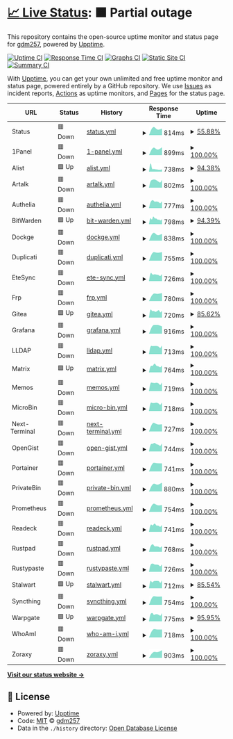 # [📈 Live Status](https://gdm257.github.io/upptime): <!--live status--> **🟧 Partial outage**

This repository contains the open-source uptime monitor and status page for [gdm257](https://gdm257.github.io/upptime), powered by [Upptime](https://github.com/upptime/upptime).

[![Uptime CI](https://github.com/gdm257/upptime/workflows/Uptime%20CI/badge.svg)](https://github.com/gdm257/upptime/actions?query=workflow%3A%22Uptime+CI%22)
[![Response Time CI](https://github.com/gdm257/upptime/workflows/Response%20Time%20CI/badge.svg)](https://github.com/gdm257/upptime/actions?query=workflow%3A%22Response+Time+CI%22)
[![Graphs CI](https://github.com/gdm257/upptime/workflows/Graphs%20CI/badge.svg)](https://github.com/gdm257/upptime/actions?query=workflow%3A%22Graphs+CI%22)
[![Static Site CI](https://github.com/gdm257/upptime/workflows/Static%20Site%20CI/badge.svg)](https://github.com/gdm257/upptime/actions?query=workflow%3A%22Static+Site+CI%22)
[![Summary CI](https://github.com/gdm257/upptime/workflows/Summary%20CI/badge.svg)](https://github.com/gdm257/upptime/actions?query=workflow%3A%22Summary+CI%22)

With [Upptime](https://upptime.js.org), you can get your own unlimited and free uptime monitor and status page, powered entirely by a GitHub repository. We use [Issues](https://github.com/gdm257/upptime/issues) as incident reports, [Actions](https://github.com/gdm257/upptime/actions) as uptime monitors, and [Pages](https://gdm257.github.io/upptime) for the status page.

<!--start: status pages-->
<!-- This summary is generated by Upptime (https://github.com/upptime/upptime) -->
<!-- Do not edit this manually, your changes will be overwritten -->
<!-- prettier-ignore -->
| URL | Status | History | Response Time | Uptime |
| --- | ------ | ------- | ------------- | ------ |
| <img alt="" src="https://icons.duckduckgo.com/ip3/null.ico" height="13"> Status | 🟥 Down | [status.yml](https://github.com/gdm257/upptime/commits/HEAD/history/status.yml) | <details><summary><img alt="Response time graph" src="./graphs/status/response-time-week.png" height="20"> 814ms</summary><br><a href="https://gdm257.github.io/upptime/history/status"><img alt="Response time 878" src="https://img.shields.io/endpoint?url=https%3A%2F%2Fraw.githubusercontent.com%2Fgdm257%2Fupptime%2FHEAD%2Fapi%2Fstatus%2Fresponse-time.json"></a><br><a href="https://gdm257.github.io/upptime/history/status"><img alt="24-hour response time 0" src="https://img.shields.io/endpoint?url=https%3A%2F%2Fraw.githubusercontent.com%2Fgdm257%2Fupptime%2FHEAD%2Fapi%2Fstatus%2Fresponse-time-day.json"></a><br><a href="https://gdm257.github.io/upptime/history/status"><img alt="7-day response time 814" src="https://img.shields.io/endpoint?url=https%3A%2F%2Fraw.githubusercontent.com%2Fgdm257%2Fupptime%2FHEAD%2Fapi%2Fstatus%2Fresponse-time-week.json"></a><br><a href="https://gdm257.github.io/upptime/history/status"><img alt="30-day response time 1033" src="https://img.shields.io/endpoint?url=https%3A%2F%2Fraw.githubusercontent.com%2Fgdm257%2Fupptime%2FHEAD%2Fapi%2Fstatus%2Fresponse-time-month.json"></a><br><a href="https://gdm257.github.io/upptime/history/status"><img alt="1-year response time 874" src="https://img.shields.io/endpoint?url=https%3A%2F%2Fraw.githubusercontent.com%2Fgdm257%2Fupptime%2FHEAD%2Fapi%2Fstatus%2Fresponse-time-year.json"></a></details> | <details><summary><a href="https://gdm257.github.io/upptime/history/status">55.88%</a></summary><a href="https://gdm257.github.io/upptime/history/status"><img alt="All-time uptime 97.86%" src="https://img.shields.io/endpoint?url=https%3A%2F%2Fraw.githubusercontent.com%2Fgdm257%2Fupptime%2FHEAD%2Fapi%2Fstatus%2Fuptime.json"></a><br><a href="https://gdm257.github.io/upptime/history/status"><img alt="24-hour uptime 0.00%" src="https://img.shields.io/endpoint?url=https%3A%2F%2Fraw.githubusercontent.com%2Fgdm257%2Fupptime%2FHEAD%2Fapi%2Fstatus%2Fuptime-day.json"></a><br><a href="https://gdm257.github.io/upptime/history/status"><img alt="7-day uptime 55.88%" src="https://img.shields.io/endpoint?url=https%3A%2F%2Fraw.githubusercontent.com%2Fgdm257%2Fupptime%2FHEAD%2Fapi%2Fstatus%2Fuptime-week.json"></a><br><a href="https://gdm257.github.io/upptime/history/status"><img alt="30-day uptime 71.88%" src="https://img.shields.io/endpoint?url=https%3A%2F%2Fraw.githubusercontent.com%2Fgdm257%2Fupptime%2FHEAD%2Fapi%2Fstatus%2Fuptime-month.json"></a><br><a href="https://gdm257.github.io/upptime/history/status"><img alt="1-year uptime 97.66%" src="https://img.shields.io/endpoint?url=https%3A%2F%2Fraw.githubusercontent.com%2Fgdm257%2Fupptime%2FHEAD%2Fapi%2Fstatus%2Fuptime-year.json"></a></details>
| <img alt="" src="https://icons.duckduckgo.com/ip3/null.ico" height="13"> 1Panel | 🟥 Down | [1-panel.yml](https://github.com/gdm257/upptime/commits/HEAD/history/1-panel.yml) | <details><summary><img alt="Response time graph" src="./graphs/1-panel/response-time-week.png" height="20"> 899ms</summary><br><a href="https://gdm257.github.io/upptime/history/1-panel"><img alt="Response time 902" src="https://img.shields.io/endpoint?url=https%3A%2F%2Fraw.githubusercontent.com%2Fgdm257%2Fupptime%2FHEAD%2Fapi%2F1-panel%2Fresponse-time.json"></a><br><a href="https://gdm257.github.io/upptime/history/1-panel"><img alt="24-hour response time 0" src="https://img.shields.io/endpoint?url=https%3A%2F%2Fraw.githubusercontent.com%2Fgdm257%2Fupptime%2FHEAD%2Fapi%2F1-panel%2Fresponse-time-day.json"></a><br><a href="https://gdm257.github.io/upptime/history/1-panel"><img alt="7-day response time 899" src="https://img.shields.io/endpoint?url=https%3A%2F%2Fraw.githubusercontent.com%2Fgdm257%2Fupptime%2FHEAD%2Fapi%2F1-panel%2Fresponse-time-week.json"></a><br><a href="https://gdm257.github.io/upptime/history/1-panel"><img alt="30-day response time 902" src="https://img.shields.io/endpoint?url=https%3A%2F%2Fraw.githubusercontent.com%2Fgdm257%2Fupptime%2FHEAD%2Fapi%2F1-panel%2Fresponse-time-month.json"></a><br><a href="https://gdm257.github.io/upptime/history/1-panel"><img alt="1-year response time 902" src="https://img.shields.io/endpoint?url=https%3A%2F%2Fraw.githubusercontent.com%2Fgdm257%2Fupptime%2FHEAD%2Fapi%2F1-panel%2Fresponse-time-year.json"></a></details> | <details><summary><a href="https://gdm257.github.io/upptime/history/1-panel">100.00%</a></summary><a href="https://gdm257.github.io/upptime/history/1-panel"><img alt="All-time uptime 98.00%" src="https://img.shields.io/endpoint?url=https%3A%2F%2Fraw.githubusercontent.com%2Fgdm257%2Fupptime%2FHEAD%2Fapi%2F1-panel%2Fuptime.json"></a><br><a href="https://gdm257.github.io/upptime/history/1-panel"><img alt="24-hour uptime 100.00%" src="https://img.shields.io/endpoint?url=https%3A%2F%2Fraw.githubusercontent.com%2Fgdm257%2Fupptime%2FHEAD%2Fapi%2F1-panel%2Fuptime-day.json"></a><br><a href="https://gdm257.github.io/upptime/history/1-panel"><img alt="7-day uptime 100.00%" src="https://img.shields.io/endpoint?url=https%3A%2F%2Fraw.githubusercontent.com%2Fgdm257%2Fupptime%2FHEAD%2Fapi%2F1-panel%2Fuptime-week.json"></a><br><a href="https://gdm257.github.io/upptime/history/1-panel"><img alt="30-day uptime 98.00%" src="https://img.shields.io/endpoint?url=https%3A%2F%2Fraw.githubusercontent.com%2Fgdm257%2Fupptime%2FHEAD%2Fapi%2F1-panel%2Fuptime-month.json"></a><br><a href="https://gdm257.github.io/upptime/history/1-panel"><img alt="1-year uptime 98.00%" src="https://img.shields.io/endpoint?url=https%3A%2F%2Fraw.githubusercontent.com%2Fgdm257%2Fupptime%2FHEAD%2Fapi%2F1-panel%2Fuptime-year.json"></a></details>
| <img alt="" src="https://icons.duckduckgo.com/ip3/null.ico" height="13"> Alist | 🟩 Up | [alist.yml](https://github.com/gdm257/upptime/commits/HEAD/history/alist.yml) | <details><summary><img alt="Response time graph" src="./graphs/alist/response-time-week.png" height="20"> 738ms</summary><br><a href="https://gdm257.github.io/upptime/history/alist"><img alt="Response time 861" src="https://img.shields.io/endpoint?url=https%3A%2F%2Fraw.githubusercontent.com%2Fgdm257%2Fupptime%2FHEAD%2Fapi%2Falist%2Fresponse-time.json"></a><br><a href="https://gdm257.github.io/upptime/history/alist"><img alt="24-hour response time 758" src="https://img.shields.io/endpoint?url=https%3A%2F%2Fraw.githubusercontent.com%2Fgdm257%2Fupptime%2FHEAD%2Fapi%2Falist%2Fresponse-time-day.json"></a><br><a href="https://gdm257.github.io/upptime/history/alist"><img alt="7-day response time 738" src="https://img.shields.io/endpoint?url=https%3A%2F%2Fraw.githubusercontent.com%2Fgdm257%2Fupptime%2FHEAD%2Fapi%2Falist%2Fresponse-time-week.json"></a><br><a href="https://gdm257.github.io/upptime/history/alist"><img alt="30-day response time 861" src="https://img.shields.io/endpoint?url=https%3A%2F%2Fraw.githubusercontent.com%2Fgdm257%2Fupptime%2FHEAD%2Fapi%2Falist%2Fresponse-time-month.json"></a><br><a href="https://gdm257.github.io/upptime/history/alist"><img alt="1-year response time 861" src="https://img.shields.io/endpoint?url=https%3A%2F%2Fraw.githubusercontent.com%2Fgdm257%2Fupptime%2FHEAD%2Fapi%2Falist%2Fresponse-time-year.json"></a></details> | <details><summary><a href="https://gdm257.github.io/upptime/history/alist">94.38%</a></summary><a href="https://gdm257.github.io/upptime/history/alist"><img alt="All-time uptime 96.39%" src="https://img.shields.io/endpoint?url=https%3A%2F%2Fraw.githubusercontent.com%2Fgdm257%2Fupptime%2FHEAD%2Fapi%2Falist%2Fuptime.json"></a><br><a href="https://gdm257.github.io/upptime/history/alist"><img alt="24-hour uptime 70.87%" src="https://img.shields.io/endpoint?url=https%3A%2F%2Fraw.githubusercontent.com%2Fgdm257%2Fupptime%2FHEAD%2Fapi%2Falist%2Fuptime-day.json"></a><br><a href="https://gdm257.github.io/upptime/history/alist"><img alt="7-day uptime 94.38%" src="https://img.shields.io/endpoint?url=https%3A%2F%2Fraw.githubusercontent.com%2Fgdm257%2Fupptime%2FHEAD%2Fapi%2Falist%2Fuptime-week.json"></a><br><a href="https://gdm257.github.io/upptime/history/alist"><img alt="30-day uptime 96.39%" src="https://img.shields.io/endpoint?url=https%3A%2F%2Fraw.githubusercontent.com%2Fgdm257%2Fupptime%2FHEAD%2Fapi%2Falist%2Fuptime-month.json"></a><br><a href="https://gdm257.github.io/upptime/history/alist"><img alt="1-year uptime 96.39%" src="https://img.shields.io/endpoint?url=https%3A%2F%2Fraw.githubusercontent.com%2Fgdm257%2Fupptime%2FHEAD%2Fapi%2Falist%2Fuptime-year.json"></a></details>
| <img alt="" src="https://icons.duckduckgo.com/ip3/null.ico" height="13"> Artalk | 🟥 Down | [artalk.yml](https://github.com/gdm257/upptime/commits/HEAD/history/artalk.yml) | <details><summary><img alt="Response time graph" src="./graphs/artalk/response-time-week.png" height="20"> 802ms</summary><br><a href="https://gdm257.github.io/upptime/history/artalk"><img alt="Response time 1634" src="https://img.shields.io/endpoint?url=https%3A%2F%2Fraw.githubusercontent.com%2Fgdm257%2Fupptime%2FHEAD%2Fapi%2Fartalk%2Fresponse-time.json"></a><br><a href="https://gdm257.github.io/upptime/history/artalk"><img alt="24-hour response time 753" src="https://img.shields.io/endpoint?url=https%3A%2F%2Fraw.githubusercontent.com%2Fgdm257%2Fupptime%2FHEAD%2Fapi%2Fartalk%2Fresponse-time-day.json"></a><br><a href="https://gdm257.github.io/upptime/history/artalk"><img alt="7-day response time 802" src="https://img.shields.io/endpoint?url=https%3A%2F%2Fraw.githubusercontent.com%2Fgdm257%2Fupptime%2FHEAD%2Fapi%2Fartalk%2Fresponse-time-week.json"></a><br><a href="https://gdm257.github.io/upptime/history/artalk"><img alt="30-day response time 1634" src="https://img.shields.io/endpoint?url=https%3A%2F%2Fraw.githubusercontent.com%2Fgdm257%2Fupptime%2FHEAD%2Fapi%2Fartalk%2Fresponse-time-month.json"></a><br><a href="https://gdm257.github.io/upptime/history/artalk"><img alt="1-year response time 1634" src="https://img.shields.io/endpoint?url=https%3A%2F%2Fraw.githubusercontent.com%2Fgdm257%2Fupptime%2FHEAD%2Fapi%2Fartalk%2Fresponse-time-year.json"></a></details> | <details><summary><a href="https://gdm257.github.io/upptime/history/artalk">100.00%</a></summary><a href="https://gdm257.github.io/upptime/history/artalk"><img alt="All-time uptime 97.17%" src="https://img.shields.io/endpoint?url=https%3A%2F%2Fraw.githubusercontent.com%2Fgdm257%2Fupptime%2FHEAD%2Fapi%2Fartalk%2Fuptime.json"></a><br><a href="https://gdm257.github.io/upptime/history/artalk"><img alt="24-hour uptime 100.00%" src="https://img.shields.io/endpoint?url=https%3A%2F%2Fraw.githubusercontent.com%2Fgdm257%2Fupptime%2FHEAD%2Fapi%2Fartalk%2Fuptime-day.json"></a><br><a href="https://gdm257.github.io/upptime/history/artalk"><img alt="7-day uptime 100.00%" src="https://img.shields.io/endpoint?url=https%3A%2F%2Fraw.githubusercontent.com%2Fgdm257%2Fupptime%2FHEAD%2Fapi%2Fartalk%2Fuptime-week.json"></a><br><a href="https://gdm257.github.io/upptime/history/artalk"><img alt="30-day uptime 97.17%" src="https://img.shields.io/endpoint?url=https%3A%2F%2Fraw.githubusercontent.com%2Fgdm257%2Fupptime%2FHEAD%2Fapi%2Fartalk%2Fuptime-month.json"></a><br><a href="https://gdm257.github.io/upptime/history/artalk"><img alt="1-year uptime 97.17%" src="https://img.shields.io/endpoint?url=https%3A%2F%2Fraw.githubusercontent.com%2Fgdm257%2Fupptime%2FHEAD%2Fapi%2Fartalk%2Fuptime-year.json"></a></details>
| <img alt="" src="https://icons.duckduckgo.com/ip3/null.ico" height="13"> Authelia | 🟥 Down | [authelia.yml](https://github.com/gdm257/upptime/commits/HEAD/history/authelia.yml) | <details><summary><img alt="Response time graph" src="./graphs/authelia/response-time-week.png" height="20"> 777ms</summary><br><a href="https://gdm257.github.io/upptime/history/authelia"><img alt="Response time 854" src="https://img.shields.io/endpoint?url=https%3A%2F%2Fraw.githubusercontent.com%2Fgdm257%2Fupptime%2FHEAD%2Fapi%2Fauthelia%2Fresponse-time.json"></a><br><a href="https://gdm257.github.io/upptime/history/authelia"><img alt="24-hour response time 1012" src="https://img.shields.io/endpoint?url=https%3A%2F%2Fraw.githubusercontent.com%2Fgdm257%2Fupptime%2FHEAD%2Fapi%2Fauthelia%2Fresponse-time-day.json"></a><br><a href="https://gdm257.github.io/upptime/history/authelia"><img alt="7-day response time 777" src="https://img.shields.io/endpoint?url=https%3A%2F%2Fraw.githubusercontent.com%2Fgdm257%2Fupptime%2FHEAD%2Fapi%2Fauthelia%2Fresponse-time-week.json"></a><br><a href="https://gdm257.github.io/upptime/history/authelia"><img alt="30-day response time 854" src="https://img.shields.io/endpoint?url=https%3A%2F%2Fraw.githubusercontent.com%2Fgdm257%2Fupptime%2FHEAD%2Fapi%2Fauthelia%2Fresponse-time-month.json"></a><br><a href="https://gdm257.github.io/upptime/history/authelia"><img alt="1-year response time 854" src="https://img.shields.io/endpoint?url=https%3A%2F%2Fraw.githubusercontent.com%2Fgdm257%2Fupptime%2FHEAD%2Fapi%2Fauthelia%2Fresponse-time-year.json"></a></details> | <details><summary><a href="https://gdm257.github.io/upptime/history/authelia">100.00%</a></summary><a href="https://gdm257.github.io/upptime/history/authelia"><img alt="All-time uptime 96.18%" src="https://img.shields.io/endpoint?url=https%3A%2F%2Fraw.githubusercontent.com%2Fgdm257%2Fupptime%2FHEAD%2Fapi%2Fauthelia%2Fuptime.json"></a><br><a href="https://gdm257.github.io/upptime/history/authelia"><img alt="24-hour uptime 100.00%" src="https://img.shields.io/endpoint?url=https%3A%2F%2Fraw.githubusercontent.com%2Fgdm257%2Fupptime%2FHEAD%2Fapi%2Fauthelia%2Fuptime-day.json"></a><br><a href="https://gdm257.github.io/upptime/history/authelia"><img alt="7-day uptime 100.00%" src="https://img.shields.io/endpoint?url=https%3A%2F%2Fraw.githubusercontent.com%2Fgdm257%2Fupptime%2FHEAD%2Fapi%2Fauthelia%2Fuptime-week.json"></a><br><a href="https://gdm257.github.io/upptime/history/authelia"><img alt="30-day uptime 96.18%" src="https://img.shields.io/endpoint?url=https%3A%2F%2Fraw.githubusercontent.com%2Fgdm257%2Fupptime%2FHEAD%2Fapi%2Fauthelia%2Fuptime-month.json"></a><br><a href="https://gdm257.github.io/upptime/history/authelia"><img alt="1-year uptime 96.18%" src="https://img.shields.io/endpoint?url=https%3A%2F%2Fraw.githubusercontent.com%2Fgdm257%2Fupptime%2FHEAD%2Fapi%2Fauthelia%2Fuptime-year.json"></a></details>
| <img alt="" src="https://icons.duckduckgo.com/ip3/null.ico" height="13"> BitWarden | 🟩 Up | [bit-warden.yml](https://github.com/gdm257/upptime/commits/HEAD/history/bit-warden.yml) | <details><summary><img alt="Response time graph" src="./graphs/bit-warden/response-time-week.png" height="20"> 798ms</summary><br><a href="https://gdm257.github.io/upptime/history/bit-warden"><img alt="Response time 873" src="https://img.shields.io/endpoint?url=https%3A%2F%2Fraw.githubusercontent.com%2Fgdm257%2Fupptime%2FHEAD%2Fapi%2Fbit-warden%2Fresponse-time.json"></a><br><a href="https://gdm257.github.io/upptime/history/bit-warden"><img alt="24-hour response time 734" src="https://img.shields.io/endpoint?url=https%3A%2F%2Fraw.githubusercontent.com%2Fgdm257%2Fupptime%2FHEAD%2Fapi%2Fbit-warden%2Fresponse-time-day.json"></a><br><a href="https://gdm257.github.io/upptime/history/bit-warden"><img alt="7-day response time 798" src="https://img.shields.io/endpoint?url=https%3A%2F%2Fraw.githubusercontent.com%2Fgdm257%2Fupptime%2FHEAD%2Fapi%2Fbit-warden%2Fresponse-time-week.json"></a><br><a href="https://gdm257.github.io/upptime/history/bit-warden"><img alt="30-day response time 873" src="https://img.shields.io/endpoint?url=https%3A%2F%2Fraw.githubusercontent.com%2Fgdm257%2Fupptime%2FHEAD%2Fapi%2Fbit-warden%2Fresponse-time-month.json"></a><br><a href="https://gdm257.github.io/upptime/history/bit-warden"><img alt="1-year response time 873" src="https://img.shields.io/endpoint?url=https%3A%2F%2Fraw.githubusercontent.com%2Fgdm257%2Fupptime%2FHEAD%2Fapi%2Fbit-warden%2Fresponse-time-year.json"></a></details> | <details><summary><a href="https://gdm257.github.io/upptime/history/bit-warden">94.39%</a></summary><a href="https://gdm257.github.io/upptime/history/bit-warden"><img alt="All-time uptime 97.39%" src="https://img.shields.io/endpoint?url=https%3A%2F%2Fraw.githubusercontent.com%2Fgdm257%2Fupptime%2FHEAD%2Fapi%2Fbit-warden%2Fuptime.json"></a><br><a href="https://gdm257.github.io/upptime/history/bit-warden"><img alt="24-hour uptime 70.87%" src="https://img.shields.io/endpoint?url=https%3A%2F%2Fraw.githubusercontent.com%2Fgdm257%2Fupptime%2FHEAD%2Fapi%2Fbit-warden%2Fuptime-day.json"></a><br><a href="https://gdm257.github.io/upptime/history/bit-warden"><img alt="7-day uptime 94.39%" src="https://img.shields.io/endpoint?url=https%3A%2F%2Fraw.githubusercontent.com%2Fgdm257%2Fupptime%2FHEAD%2Fapi%2Fbit-warden%2Fuptime-week.json"></a><br><a href="https://gdm257.github.io/upptime/history/bit-warden"><img alt="30-day uptime 97.39%" src="https://img.shields.io/endpoint?url=https%3A%2F%2Fraw.githubusercontent.com%2Fgdm257%2Fupptime%2FHEAD%2Fapi%2Fbit-warden%2Fuptime-month.json"></a><br><a href="https://gdm257.github.io/upptime/history/bit-warden"><img alt="1-year uptime 97.39%" src="https://img.shields.io/endpoint?url=https%3A%2F%2Fraw.githubusercontent.com%2Fgdm257%2Fupptime%2FHEAD%2Fapi%2Fbit-warden%2Fuptime-year.json"></a></details>
| <img alt="" src="https://icons.duckduckgo.com/ip3/null.ico" height="13"> Dockge | 🟥 Down | [dockge.yml](https://github.com/gdm257/upptime/commits/HEAD/history/dockge.yml) | <details><summary><img alt="Response time graph" src="./graphs/dockge/response-time-week.png" height="20"> 838ms</summary><br><a href="https://gdm257.github.io/upptime/history/dockge"><img alt="Response time 1369" src="https://img.shields.io/endpoint?url=https%3A%2F%2Fraw.githubusercontent.com%2Fgdm257%2Fupptime%2FHEAD%2Fapi%2Fdockge%2Fresponse-time.json"></a><br><a href="https://gdm257.github.io/upptime/history/dockge"><img alt="24-hour response time 0" src="https://img.shields.io/endpoint?url=https%3A%2F%2Fraw.githubusercontent.com%2Fgdm257%2Fupptime%2FHEAD%2Fapi%2Fdockge%2Fresponse-time-day.json"></a><br><a href="https://gdm257.github.io/upptime/history/dockge"><img alt="7-day response time 838" src="https://img.shields.io/endpoint?url=https%3A%2F%2Fraw.githubusercontent.com%2Fgdm257%2Fupptime%2FHEAD%2Fapi%2Fdockge%2Fresponse-time-week.json"></a><br><a href="https://gdm257.github.io/upptime/history/dockge"><img alt="30-day response time 1369" src="https://img.shields.io/endpoint?url=https%3A%2F%2Fraw.githubusercontent.com%2Fgdm257%2Fupptime%2FHEAD%2Fapi%2Fdockge%2Fresponse-time-month.json"></a><br><a href="https://gdm257.github.io/upptime/history/dockge"><img alt="1-year response time 1369" src="https://img.shields.io/endpoint?url=https%3A%2F%2Fraw.githubusercontent.com%2Fgdm257%2Fupptime%2FHEAD%2Fapi%2Fdockge%2Fresponse-time-year.json"></a></details> | <details><summary><a href="https://gdm257.github.io/upptime/history/dockge">100.00%</a></summary><a href="https://gdm257.github.io/upptime/history/dockge"><img alt="All-time uptime 98.48%" src="https://img.shields.io/endpoint?url=https%3A%2F%2Fraw.githubusercontent.com%2Fgdm257%2Fupptime%2FHEAD%2Fapi%2Fdockge%2Fuptime.json"></a><br><a href="https://gdm257.github.io/upptime/history/dockge"><img alt="24-hour uptime 100.00%" src="https://img.shields.io/endpoint?url=https%3A%2F%2Fraw.githubusercontent.com%2Fgdm257%2Fupptime%2FHEAD%2Fapi%2Fdockge%2Fuptime-day.json"></a><br><a href="https://gdm257.github.io/upptime/history/dockge"><img alt="7-day uptime 100.00%" src="https://img.shields.io/endpoint?url=https%3A%2F%2Fraw.githubusercontent.com%2Fgdm257%2Fupptime%2FHEAD%2Fapi%2Fdockge%2Fuptime-week.json"></a><br><a href="https://gdm257.github.io/upptime/history/dockge"><img alt="30-day uptime 98.48%" src="https://img.shields.io/endpoint?url=https%3A%2F%2Fraw.githubusercontent.com%2Fgdm257%2Fupptime%2FHEAD%2Fapi%2Fdockge%2Fuptime-month.json"></a><br><a href="https://gdm257.github.io/upptime/history/dockge"><img alt="1-year uptime 98.48%" src="https://img.shields.io/endpoint?url=https%3A%2F%2Fraw.githubusercontent.com%2Fgdm257%2Fupptime%2FHEAD%2Fapi%2Fdockge%2Fuptime-year.json"></a></details>
| <img alt="" src="https://icons.duckduckgo.com/ip3/null.ico" height="13"> Duplicati | 🟥 Down | [duplicati.yml](https://github.com/gdm257/upptime/commits/HEAD/history/duplicati.yml) | <details><summary><img alt="Response time graph" src="./graphs/duplicati/response-time-week.png" height="20"> 755ms</summary><br><a href="https://gdm257.github.io/upptime/history/duplicati"><img alt="Response time 1004" src="https://img.shields.io/endpoint?url=https%3A%2F%2Fraw.githubusercontent.com%2Fgdm257%2Fupptime%2FHEAD%2Fapi%2Fduplicati%2Fresponse-time.json"></a><br><a href="https://gdm257.github.io/upptime/history/duplicati"><img alt="24-hour response time 0" src="https://img.shields.io/endpoint?url=https%3A%2F%2Fraw.githubusercontent.com%2Fgdm257%2Fupptime%2FHEAD%2Fapi%2Fduplicati%2Fresponse-time-day.json"></a><br><a href="https://gdm257.github.io/upptime/history/duplicati"><img alt="7-day response time 755" src="https://img.shields.io/endpoint?url=https%3A%2F%2Fraw.githubusercontent.com%2Fgdm257%2Fupptime%2FHEAD%2Fapi%2Fduplicati%2Fresponse-time-week.json"></a><br><a href="https://gdm257.github.io/upptime/history/duplicati"><img alt="30-day response time 1004" src="https://img.shields.io/endpoint?url=https%3A%2F%2Fraw.githubusercontent.com%2Fgdm257%2Fupptime%2FHEAD%2Fapi%2Fduplicati%2Fresponse-time-month.json"></a><br><a href="https://gdm257.github.io/upptime/history/duplicati"><img alt="1-year response time 1004" src="https://img.shields.io/endpoint?url=https%3A%2F%2Fraw.githubusercontent.com%2Fgdm257%2Fupptime%2FHEAD%2Fapi%2Fduplicati%2Fresponse-time-year.json"></a></details> | <details><summary><a href="https://gdm257.github.io/upptime/history/duplicati">100.00%</a></summary><a href="https://gdm257.github.io/upptime/history/duplicati"><img alt="All-time uptime 98.95%" src="https://img.shields.io/endpoint?url=https%3A%2F%2Fraw.githubusercontent.com%2Fgdm257%2Fupptime%2FHEAD%2Fapi%2Fduplicati%2Fuptime.json"></a><br><a href="https://gdm257.github.io/upptime/history/duplicati"><img alt="24-hour uptime 100.00%" src="https://img.shields.io/endpoint?url=https%3A%2F%2Fraw.githubusercontent.com%2Fgdm257%2Fupptime%2FHEAD%2Fapi%2Fduplicati%2Fuptime-day.json"></a><br><a href="https://gdm257.github.io/upptime/history/duplicati"><img alt="7-day uptime 100.00%" src="https://img.shields.io/endpoint?url=https%3A%2F%2Fraw.githubusercontent.com%2Fgdm257%2Fupptime%2FHEAD%2Fapi%2Fduplicati%2Fuptime-week.json"></a><br><a href="https://gdm257.github.io/upptime/history/duplicati"><img alt="30-day uptime 98.95%" src="https://img.shields.io/endpoint?url=https%3A%2F%2Fraw.githubusercontent.com%2Fgdm257%2Fupptime%2FHEAD%2Fapi%2Fduplicati%2Fuptime-month.json"></a><br><a href="https://gdm257.github.io/upptime/history/duplicati"><img alt="1-year uptime 98.95%" src="https://img.shields.io/endpoint?url=https%3A%2F%2Fraw.githubusercontent.com%2Fgdm257%2Fupptime%2FHEAD%2Fapi%2Fduplicati%2Fuptime-year.json"></a></details>
| <img alt="" src="https://icons.duckduckgo.com/ip3/null.ico" height="13"> EteSync | 🟥 Down | [ete-sync.yml](https://github.com/gdm257/upptime/commits/HEAD/history/ete-sync.yml) | <details><summary><img alt="Response time graph" src="./graphs/ete-sync/response-time-week.png" height="20"> 726ms</summary><br><a href="https://gdm257.github.io/upptime/history/ete-sync"><img alt="Response time 1250" src="https://img.shields.io/endpoint?url=https%3A%2F%2Fraw.githubusercontent.com%2Fgdm257%2Fupptime%2FHEAD%2Fapi%2Fete-sync%2Fresponse-time.json"></a><br><a href="https://gdm257.github.io/upptime/history/ete-sync"><img alt="24-hour response time 764" src="https://img.shields.io/endpoint?url=https%3A%2F%2Fraw.githubusercontent.com%2Fgdm257%2Fupptime%2FHEAD%2Fapi%2Fete-sync%2Fresponse-time-day.json"></a><br><a href="https://gdm257.github.io/upptime/history/ete-sync"><img alt="7-day response time 726" src="https://img.shields.io/endpoint?url=https%3A%2F%2Fraw.githubusercontent.com%2Fgdm257%2Fupptime%2FHEAD%2Fapi%2Fete-sync%2Fresponse-time-week.json"></a><br><a href="https://gdm257.github.io/upptime/history/ete-sync"><img alt="30-day response time 1250" src="https://img.shields.io/endpoint?url=https%3A%2F%2Fraw.githubusercontent.com%2Fgdm257%2Fupptime%2FHEAD%2Fapi%2Fete-sync%2Fresponse-time-month.json"></a><br><a href="https://gdm257.github.io/upptime/history/ete-sync"><img alt="1-year response time 1250" src="https://img.shields.io/endpoint?url=https%3A%2F%2Fraw.githubusercontent.com%2Fgdm257%2Fupptime%2FHEAD%2Fapi%2Fete-sync%2Fresponse-time-year.json"></a></details> | <details><summary><a href="https://gdm257.github.io/upptime/history/ete-sync">100.00%</a></summary><a href="https://gdm257.github.io/upptime/history/ete-sync"><img alt="All-time uptime 98.46%" src="https://img.shields.io/endpoint?url=https%3A%2F%2Fraw.githubusercontent.com%2Fgdm257%2Fupptime%2FHEAD%2Fapi%2Fete-sync%2Fuptime.json"></a><br><a href="https://gdm257.github.io/upptime/history/ete-sync"><img alt="24-hour uptime 100.00%" src="https://img.shields.io/endpoint?url=https%3A%2F%2Fraw.githubusercontent.com%2Fgdm257%2Fupptime%2FHEAD%2Fapi%2Fete-sync%2Fuptime-day.json"></a><br><a href="https://gdm257.github.io/upptime/history/ete-sync"><img alt="7-day uptime 100.00%" src="https://img.shields.io/endpoint?url=https%3A%2F%2Fraw.githubusercontent.com%2Fgdm257%2Fupptime%2FHEAD%2Fapi%2Fete-sync%2Fuptime-week.json"></a><br><a href="https://gdm257.github.io/upptime/history/ete-sync"><img alt="30-day uptime 98.46%" src="https://img.shields.io/endpoint?url=https%3A%2F%2Fraw.githubusercontent.com%2Fgdm257%2Fupptime%2FHEAD%2Fapi%2Fete-sync%2Fuptime-month.json"></a><br><a href="https://gdm257.github.io/upptime/history/ete-sync"><img alt="1-year uptime 98.46%" src="https://img.shields.io/endpoint?url=https%3A%2F%2Fraw.githubusercontent.com%2Fgdm257%2Fupptime%2FHEAD%2Fapi%2Fete-sync%2Fuptime-year.json"></a></details>
| <img alt="" src="https://icons.duckduckgo.com/ip3/null.ico" height="13"> Frp | 🟥 Down | [frp.yml](https://github.com/gdm257/upptime/commits/HEAD/history/frp.yml) | <details><summary><img alt="Response time graph" src="./graphs/frp/response-time-week.png" height="20"> 780ms</summary><br><a href="https://gdm257.github.io/upptime/history/frp"><img alt="Response time 948" src="https://img.shields.io/endpoint?url=https%3A%2F%2Fraw.githubusercontent.com%2Fgdm257%2Fupptime%2FHEAD%2Fapi%2Ffrp%2Fresponse-time.json"></a><br><a href="https://gdm257.github.io/upptime/history/frp"><img alt="24-hour response time 0" src="https://img.shields.io/endpoint?url=https%3A%2F%2Fraw.githubusercontent.com%2Fgdm257%2Fupptime%2FHEAD%2Fapi%2Ffrp%2Fresponse-time-day.json"></a><br><a href="https://gdm257.github.io/upptime/history/frp"><img alt="7-day response time 780" src="https://img.shields.io/endpoint?url=https%3A%2F%2Fraw.githubusercontent.com%2Fgdm257%2Fupptime%2FHEAD%2Fapi%2Ffrp%2Fresponse-time-week.json"></a><br><a href="https://gdm257.github.io/upptime/history/frp"><img alt="30-day response time 948" src="https://img.shields.io/endpoint?url=https%3A%2F%2Fraw.githubusercontent.com%2Fgdm257%2Fupptime%2FHEAD%2Fapi%2Ffrp%2Fresponse-time-month.json"></a><br><a href="https://gdm257.github.io/upptime/history/frp"><img alt="1-year response time 948" src="https://img.shields.io/endpoint?url=https%3A%2F%2Fraw.githubusercontent.com%2Fgdm257%2Fupptime%2FHEAD%2Fapi%2Ffrp%2Fresponse-time-year.json"></a></details> | <details><summary><a href="https://gdm257.github.io/upptime/history/frp">100.00%</a></summary><a href="https://gdm257.github.io/upptime/history/frp"><img alt="All-time uptime 98.90%" src="https://img.shields.io/endpoint?url=https%3A%2F%2Fraw.githubusercontent.com%2Fgdm257%2Fupptime%2FHEAD%2Fapi%2Ffrp%2Fuptime.json"></a><br><a href="https://gdm257.github.io/upptime/history/frp"><img alt="24-hour uptime 100.00%" src="https://img.shields.io/endpoint?url=https%3A%2F%2Fraw.githubusercontent.com%2Fgdm257%2Fupptime%2FHEAD%2Fapi%2Ffrp%2Fuptime-day.json"></a><br><a href="https://gdm257.github.io/upptime/history/frp"><img alt="7-day uptime 100.00%" src="https://img.shields.io/endpoint?url=https%3A%2F%2Fraw.githubusercontent.com%2Fgdm257%2Fupptime%2FHEAD%2Fapi%2Ffrp%2Fuptime-week.json"></a><br><a href="https://gdm257.github.io/upptime/history/frp"><img alt="30-day uptime 98.90%" src="https://img.shields.io/endpoint?url=https%3A%2F%2Fraw.githubusercontent.com%2Fgdm257%2Fupptime%2FHEAD%2Fapi%2Ffrp%2Fuptime-month.json"></a><br><a href="https://gdm257.github.io/upptime/history/frp"><img alt="1-year uptime 98.90%" src="https://img.shields.io/endpoint?url=https%3A%2F%2Fraw.githubusercontent.com%2Fgdm257%2Fupptime%2FHEAD%2Fapi%2Ffrp%2Fuptime-year.json"></a></details>
| <img alt="" src="https://icons.duckduckgo.com/ip3/null.ico" height="13"> Gitea | 🟩 Up | [gitea.yml](https://github.com/gdm257/upptime/commits/HEAD/history/gitea.yml) | <details><summary><img alt="Response time graph" src="./graphs/gitea/response-time-week.png" height="20"> 720ms</summary><br><a href="https://gdm257.github.io/upptime/history/gitea"><img alt="Response time 809" src="https://img.shields.io/endpoint?url=https%3A%2F%2Fraw.githubusercontent.com%2Fgdm257%2Fupptime%2FHEAD%2Fapi%2Fgitea%2Fresponse-time.json"></a><br><a href="https://gdm257.github.io/upptime/history/gitea"><img alt="24-hour response time 659" src="https://img.shields.io/endpoint?url=https%3A%2F%2Fraw.githubusercontent.com%2Fgdm257%2Fupptime%2FHEAD%2Fapi%2Fgitea%2Fresponse-time-day.json"></a><br><a href="https://gdm257.github.io/upptime/history/gitea"><img alt="7-day response time 720" src="https://img.shields.io/endpoint?url=https%3A%2F%2Fraw.githubusercontent.com%2Fgdm257%2Fupptime%2FHEAD%2Fapi%2Fgitea%2Fresponse-time-week.json"></a><br><a href="https://gdm257.github.io/upptime/history/gitea"><img alt="30-day response time 809" src="https://img.shields.io/endpoint?url=https%3A%2F%2Fraw.githubusercontent.com%2Fgdm257%2Fupptime%2FHEAD%2Fapi%2Fgitea%2Fresponse-time-month.json"></a><br><a href="https://gdm257.github.io/upptime/history/gitea"><img alt="1-year response time 809" src="https://img.shields.io/endpoint?url=https%3A%2F%2Fraw.githubusercontent.com%2Fgdm257%2Fupptime%2FHEAD%2Fapi%2Fgitea%2Fresponse-time-year.json"></a></details> | <details><summary><a href="https://gdm257.github.io/upptime/history/gitea">85.62%</a></summary><a href="https://gdm257.github.io/upptime/history/gitea"><img alt="All-time uptime 93.98%" src="https://img.shields.io/endpoint?url=https%3A%2F%2Fraw.githubusercontent.com%2Fgdm257%2Fupptime%2FHEAD%2Fapi%2Fgitea%2Fuptime.json"></a><br><a href="https://gdm257.github.io/upptime/history/gitea"><img alt="24-hour uptime 9.50%" src="https://img.shields.io/endpoint?url=https%3A%2F%2Fraw.githubusercontent.com%2Fgdm257%2Fupptime%2FHEAD%2Fapi%2Fgitea%2Fuptime-day.json"></a><br><a href="https://gdm257.github.io/upptime/history/gitea"><img alt="7-day uptime 85.62%" src="https://img.shields.io/endpoint?url=https%3A%2F%2Fraw.githubusercontent.com%2Fgdm257%2Fupptime%2FHEAD%2Fapi%2Fgitea%2Fuptime-week.json"></a><br><a href="https://gdm257.github.io/upptime/history/gitea"><img alt="30-day uptime 93.98%" src="https://img.shields.io/endpoint?url=https%3A%2F%2Fraw.githubusercontent.com%2Fgdm257%2Fupptime%2FHEAD%2Fapi%2Fgitea%2Fuptime-month.json"></a><br><a href="https://gdm257.github.io/upptime/history/gitea"><img alt="1-year uptime 93.98%" src="https://img.shields.io/endpoint?url=https%3A%2F%2Fraw.githubusercontent.com%2Fgdm257%2Fupptime%2FHEAD%2Fapi%2Fgitea%2Fuptime-year.json"></a></details>
| <img alt="" src="https://icons.duckduckgo.com/ip3/null.ico" height="13"> Grafana | 🟥 Down | [grafana.yml](https://github.com/gdm257/upptime/commits/HEAD/history/grafana.yml) | <details><summary><img alt="Response time graph" src="./graphs/grafana/response-time-week.png" height="20"> 916ms</summary><br><a href="https://gdm257.github.io/upptime/history/grafana"><img alt="Response time 1497" src="https://img.shields.io/endpoint?url=https%3A%2F%2Fraw.githubusercontent.com%2Fgdm257%2Fupptime%2FHEAD%2Fapi%2Fgrafana%2Fresponse-time.json"></a><br><a href="https://gdm257.github.io/upptime/history/grafana"><img alt="24-hour response time 0" src="https://img.shields.io/endpoint?url=https%3A%2F%2Fraw.githubusercontent.com%2Fgdm257%2Fupptime%2FHEAD%2Fapi%2Fgrafana%2Fresponse-time-day.json"></a><br><a href="https://gdm257.github.io/upptime/history/grafana"><img alt="7-day response time 916" src="https://img.shields.io/endpoint?url=https%3A%2F%2Fraw.githubusercontent.com%2Fgdm257%2Fupptime%2FHEAD%2Fapi%2Fgrafana%2Fresponse-time-week.json"></a><br><a href="https://gdm257.github.io/upptime/history/grafana"><img alt="30-day response time 1497" src="https://img.shields.io/endpoint?url=https%3A%2F%2Fraw.githubusercontent.com%2Fgdm257%2Fupptime%2FHEAD%2Fapi%2Fgrafana%2Fresponse-time-month.json"></a><br><a href="https://gdm257.github.io/upptime/history/grafana"><img alt="1-year response time 1497" src="https://img.shields.io/endpoint?url=https%3A%2F%2Fraw.githubusercontent.com%2Fgdm257%2Fupptime%2FHEAD%2Fapi%2Fgrafana%2Fresponse-time-year.json"></a></details> | <details><summary><a href="https://gdm257.github.io/upptime/history/grafana">100.00%</a></summary><a href="https://gdm257.github.io/upptime/history/grafana"><img alt="All-time uptime 98.73%" src="https://img.shields.io/endpoint?url=https%3A%2F%2Fraw.githubusercontent.com%2Fgdm257%2Fupptime%2FHEAD%2Fapi%2Fgrafana%2Fuptime.json"></a><br><a href="https://gdm257.github.io/upptime/history/grafana"><img alt="24-hour uptime 100.00%" src="https://img.shields.io/endpoint?url=https%3A%2F%2Fraw.githubusercontent.com%2Fgdm257%2Fupptime%2FHEAD%2Fapi%2Fgrafana%2Fuptime-day.json"></a><br><a href="https://gdm257.github.io/upptime/history/grafana"><img alt="7-day uptime 100.00%" src="https://img.shields.io/endpoint?url=https%3A%2F%2Fraw.githubusercontent.com%2Fgdm257%2Fupptime%2FHEAD%2Fapi%2Fgrafana%2Fuptime-week.json"></a><br><a href="https://gdm257.github.io/upptime/history/grafana"><img alt="30-day uptime 98.73%" src="https://img.shields.io/endpoint?url=https%3A%2F%2Fraw.githubusercontent.com%2Fgdm257%2Fupptime%2FHEAD%2Fapi%2Fgrafana%2Fuptime-month.json"></a><br><a href="https://gdm257.github.io/upptime/history/grafana"><img alt="1-year uptime 98.73%" src="https://img.shields.io/endpoint?url=https%3A%2F%2Fraw.githubusercontent.com%2Fgdm257%2Fupptime%2FHEAD%2Fapi%2Fgrafana%2Fuptime-year.json"></a></details>
| <img alt="" src="https://icons.duckduckgo.com/ip3/null.ico" height="13"> LLDAP | 🟥 Down | [lldap.yml](https://github.com/gdm257/upptime/commits/HEAD/history/lldap.yml) | <details><summary><img alt="Response time graph" src="./graphs/lldap/response-time-week.png" height="20"> 713ms</summary><br><a href="https://gdm257.github.io/upptime/history/lldap"><img alt="Response time 858" src="https://img.shields.io/endpoint?url=https%3A%2F%2Fraw.githubusercontent.com%2Fgdm257%2Fupptime%2FHEAD%2Fapi%2Flldap%2Fresponse-time.json"></a><br><a href="https://gdm257.github.io/upptime/history/lldap"><img alt="24-hour response time 742" src="https://img.shields.io/endpoint?url=https%3A%2F%2Fraw.githubusercontent.com%2Fgdm257%2Fupptime%2FHEAD%2Fapi%2Flldap%2Fresponse-time-day.json"></a><br><a href="https://gdm257.github.io/upptime/history/lldap"><img alt="7-day response time 713" src="https://img.shields.io/endpoint?url=https%3A%2F%2Fraw.githubusercontent.com%2Fgdm257%2Fupptime%2FHEAD%2Fapi%2Flldap%2Fresponse-time-week.json"></a><br><a href="https://gdm257.github.io/upptime/history/lldap"><img alt="30-day response time 858" src="https://img.shields.io/endpoint?url=https%3A%2F%2Fraw.githubusercontent.com%2Fgdm257%2Fupptime%2FHEAD%2Fapi%2Flldap%2Fresponse-time-month.json"></a><br><a href="https://gdm257.github.io/upptime/history/lldap"><img alt="1-year response time 858" src="https://img.shields.io/endpoint?url=https%3A%2F%2Fraw.githubusercontent.com%2Fgdm257%2Fupptime%2FHEAD%2Fapi%2Flldap%2Fresponse-time-year.json"></a></details> | <details><summary><a href="https://gdm257.github.io/upptime/history/lldap">100.00%</a></summary><a href="https://gdm257.github.io/upptime/history/lldap"><img alt="All-time uptime 98.96%" src="https://img.shields.io/endpoint?url=https%3A%2F%2Fraw.githubusercontent.com%2Fgdm257%2Fupptime%2FHEAD%2Fapi%2Flldap%2Fuptime.json"></a><br><a href="https://gdm257.github.io/upptime/history/lldap"><img alt="24-hour uptime 100.00%" src="https://img.shields.io/endpoint?url=https%3A%2F%2Fraw.githubusercontent.com%2Fgdm257%2Fupptime%2FHEAD%2Fapi%2Flldap%2Fuptime-day.json"></a><br><a href="https://gdm257.github.io/upptime/history/lldap"><img alt="7-day uptime 100.00%" src="https://img.shields.io/endpoint?url=https%3A%2F%2Fraw.githubusercontent.com%2Fgdm257%2Fupptime%2FHEAD%2Fapi%2Flldap%2Fuptime-week.json"></a><br><a href="https://gdm257.github.io/upptime/history/lldap"><img alt="30-day uptime 98.96%" src="https://img.shields.io/endpoint?url=https%3A%2F%2Fraw.githubusercontent.com%2Fgdm257%2Fupptime%2FHEAD%2Fapi%2Flldap%2Fuptime-month.json"></a><br><a href="https://gdm257.github.io/upptime/history/lldap"><img alt="1-year uptime 98.96%" src="https://img.shields.io/endpoint?url=https%3A%2F%2Fraw.githubusercontent.com%2Fgdm257%2Fupptime%2FHEAD%2Fapi%2Flldap%2Fuptime-year.json"></a></details>
| <img alt="" src="https://icons.duckduckgo.com/ip3/null.ico" height="13"> Matrix | 🟩 Up | [matrix.yml](https://github.com/gdm257/upptime/commits/HEAD/history/matrix.yml) | <details><summary><img alt="Response time graph" src="./graphs/matrix/response-time-week.png" height="20"> 764ms</summary><br><a href="https://gdm257.github.io/upptime/history/matrix"><img alt="Response time 800" src="https://img.shields.io/endpoint?url=https%3A%2F%2Fraw.githubusercontent.com%2Fgdm257%2Fupptime%2FHEAD%2Fapi%2Fmatrix%2Fresponse-time.json"></a><br><a href="https://gdm257.github.io/upptime/history/matrix"><img alt="24-hour response time 789" src="https://img.shields.io/endpoint?url=https%3A%2F%2Fraw.githubusercontent.com%2Fgdm257%2Fupptime%2FHEAD%2Fapi%2Fmatrix%2Fresponse-time-day.json"></a><br><a href="https://gdm257.github.io/upptime/history/matrix"><img alt="7-day response time 764" src="https://img.shields.io/endpoint?url=https%3A%2F%2Fraw.githubusercontent.com%2Fgdm257%2Fupptime%2FHEAD%2Fapi%2Fmatrix%2Fresponse-time-week.json"></a><br><a href="https://gdm257.github.io/upptime/history/matrix"><img alt="30-day response time 800" src="https://img.shields.io/endpoint?url=https%3A%2F%2Fraw.githubusercontent.com%2Fgdm257%2Fupptime%2FHEAD%2Fapi%2Fmatrix%2Fresponse-time-month.json"></a><br><a href="https://gdm257.github.io/upptime/history/matrix"><img alt="1-year response time 800" src="https://img.shields.io/endpoint?url=https%3A%2F%2Fraw.githubusercontent.com%2Fgdm257%2Fupptime%2FHEAD%2Fapi%2Fmatrix%2Fresponse-time-year.json"></a></details> | <details><summary><a href="https://gdm257.github.io/upptime/history/matrix">100.00%</a></summary><a href="https://gdm257.github.io/upptime/history/matrix"><img alt="All-time uptime 94.62%" src="https://img.shields.io/endpoint?url=https%3A%2F%2Fraw.githubusercontent.com%2Fgdm257%2Fupptime%2FHEAD%2Fapi%2Fmatrix%2Fuptime.json"></a><br><a href="https://gdm257.github.io/upptime/history/matrix"><img alt="24-hour uptime 100.00%" src="https://img.shields.io/endpoint?url=https%3A%2F%2Fraw.githubusercontent.com%2Fgdm257%2Fupptime%2FHEAD%2Fapi%2Fmatrix%2Fuptime-day.json"></a><br><a href="https://gdm257.github.io/upptime/history/matrix"><img alt="7-day uptime 100.00%" src="https://img.shields.io/endpoint?url=https%3A%2F%2Fraw.githubusercontent.com%2Fgdm257%2Fupptime%2FHEAD%2Fapi%2Fmatrix%2Fuptime-week.json"></a><br><a href="https://gdm257.github.io/upptime/history/matrix"><img alt="30-day uptime 94.62%" src="https://img.shields.io/endpoint?url=https%3A%2F%2Fraw.githubusercontent.com%2Fgdm257%2Fupptime%2FHEAD%2Fapi%2Fmatrix%2Fuptime-month.json"></a><br><a href="https://gdm257.github.io/upptime/history/matrix"><img alt="1-year uptime 94.62%" src="https://img.shields.io/endpoint?url=https%3A%2F%2Fraw.githubusercontent.com%2Fgdm257%2Fupptime%2FHEAD%2Fapi%2Fmatrix%2Fuptime-year.json"></a></details>
| <img alt="" src="https://icons.duckduckgo.com/ip3/null.ico" height="13"> Memos | 🟥 Down | [memos.yml](https://github.com/gdm257/upptime/commits/HEAD/history/memos.yml) | <details><summary><img alt="Response time graph" src="./graphs/memos/response-time-week.png" height="20"> 719ms</summary><br><a href="https://gdm257.github.io/upptime/history/memos"><img alt="Response time 1036" src="https://img.shields.io/endpoint?url=https%3A%2F%2Fraw.githubusercontent.com%2Fgdm257%2Fupptime%2FHEAD%2Fapi%2Fmemos%2Fresponse-time.json"></a><br><a href="https://gdm257.github.io/upptime/history/memos"><img alt="24-hour response time 757" src="https://img.shields.io/endpoint?url=https%3A%2F%2Fraw.githubusercontent.com%2Fgdm257%2Fupptime%2FHEAD%2Fapi%2Fmemos%2Fresponse-time-day.json"></a><br><a href="https://gdm257.github.io/upptime/history/memos"><img alt="7-day response time 719" src="https://img.shields.io/endpoint?url=https%3A%2F%2Fraw.githubusercontent.com%2Fgdm257%2Fupptime%2FHEAD%2Fapi%2Fmemos%2Fresponse-time-week.json"></a><br><a href="https://gdm257.github.io/upptime/history/memos"><img alt="30-day response time 1036" src="https://img.shields.io/endpoint?url=https%3A%2F%2Fraw.githubusercontent.com%2Fgdm257%2Fupptime%2FHEAD%2Fapi%2Fmemos%2Fresponse-time-month.json"></a><br><a href="https://gdm257.github.io/upptime/history/memos"><img alt="1-year response time 1036" src="https://img.shields.io/endpoint?url=https%3A%2F%2Fraw.githubusercontent.com%2Fgdm257%2Fupptime%2FHEAD%2Fapi%2Fmemos%2Fresponse-time-year.json"></a></details> | <details><summary><a href="https://gdm257.github.io/upptime/history/memos">100.00%</a></summary><a href="https://gdm257.github.io/upptime/history/memos"><img alt="All-time uptime 96.14%" src="https://img.shields.io/endpoint?url=https%3A%2F%2Fraw.githubusercontent.com%2Fgdm257%2Fupptime%2FHEAD%2Fapi%2Fmemos%2Fuptime.json"></a><br><a href="https://gdm257.github.io/upptime/history/memos"><img alt="24-hour uptime 100.00%" src="https://img.shields.io/endpoint?url=https%3A%2F%2Fraw.githubusercontent.com%2Fgdm257%2Fupptime%2FHEAD%2Fapi%2Fmemos%2Fuptime-day.json"></a><br><a href="https://gdm257.github.io/upptime/history/memos"><img alt="7-day uptime 100.00%" src="https://img.shields.io/endpoint?url=https%3A%2F%2Fraw.githubusercontent.com%2Fgdm257%2Fupptime%2FHEAD%2Fapi%2Fmemos%2Fuptime-week.json"></a><br><a href="https://gdm257.github.io/upptime/history/memos"><img alt="30-day uptime 96.14%" src="https://img.shields.io/endpoint?url=https%3A%2F%2Fraw.githubusercontent.com%2Fgdm257%2Fupptime%2FHEAD%2Fapi%2Fmemos%2Fuptime-month.json"></a><br><a href="https://gdm257.github.io/upptime/history/memos"><img alt="1-year uptime 96.14%" src="https://img.shields.io/endpoint?url=https%3A%2F%2Fraw.githubusercontent.com%2Fgdm257%2Fupptime%2FHEAD%2Fapi%2Fmemos%2Fuptime-year.json"></a></details>
| <img alt="" src="https://icons.duckduckgo.com/ip3/null.ico" height="13"> MicroBin | 🟥 Down | [micro-bin.yml](https://github.com/gdm257/upptime/commits/HEAD/history/micro-bin.yml) | <details><summary><img alt="Response time graph" src="./graphs/micro-bin/response-time-week.png" height="20"> 718ms</summary><br><a href="https://gdm257.github.io/upptime/history/micro-bin"><img alt="Response time 830" src="https://img.shields.io/endpoint?url=https%3A%2F%2Fraw.githubusercontent.com%2Fgdm257%2Fupptime%2FHEAD%2Fapi%2Fmicro-bin%2Fresponse-time.json"></a><br><a href="https://gdm257.github.io/upptime/history/micro-bin"><img alt="24-hour response time 754" src="https://img.shields.io/endpoint?url=https%3A%2F%2Fraw.githubusercontent.com%2Fgdm257%2Fupptime%2FHEAD%2Fapi%2Fmicro-bin%2Fresponse-time-day.json"></a><br><a href="https://gdm257.github.io/upptime/history/micro-bin"><img alt="7-day response time 718" src="https://img.shields.io/endpoint?url=https%3A%2F%2Fraw.githubusercontent.com%2Fgdm257%2Fupptime%2FHEAD%2Fapi%2Fmicro-bin%2Fresponse-time-week.json"></a><br><a href="https://gdm257.github.io/upptime/history/micro-bin"><img alt="30-day response time 830" src="https://img.shields.io/endpoint?url=https%3A%2F%2Fraw.githubusercontent.com%2Fgdm257%2Fupptime%2FHEAD%2Fapi%2Fmicro-bin%2Fresponse-time-month.json"></a><br><a href="https://gdm257.github.io/upptime/history/micro-bin"><img alt="1-year response time 830" src="https://img.shields.io/endpoint?url=https%3A%2F%2Fraw.githubusercontent.com%2Fgdm257%2Fupptime%2FHEAD%2Fapi%2Fmicro-bin%2Fresponse-time-year.json"></a></details> | <details><summary><a href="https://gdm257.github.io/upptime/history/micro-bin">100.00%</a></summary><a href="https://gdm257.github.io/upptime/history/micro-bin"><img alt="All-time uptime 96.21%" src="https://img.shields.io/endpoint?url=https%3A%2F%2Fraw.githubusercontent.com%2Fgdm257%2Fupptime%2FHEAD%2Fapi%2Fmicro-bin%2Fuptime.json"></a><br><a href="https://gdm257.github.io/upptime/history/micro-bin"><img alt="24-hour uptime 100.00%" src="https://img.shields.io/endpoint?url=https%3A%2F%2Fraw.githubusercontent.com%2Fgdm257%2Fupptime%2FHEAD%2Fapi%2Fmicro-bin%2Fuptime-day.json"></a><br><a href="https://gdm257.github.io/upptime/history/micro-bin"><img alt="7-day uptime 100.00%" src="https://img.shields.io/endpoint?url=https%3A%2F%2Fraw.githubusercontent.com%2Fgdm257%2Fupptime%2FHEAD%2Fapi%2Fmicro-bin%2Fuptime-week.json"></a><br><a href="https://gdm257.github.io/upptime/history/micro-bin"><img alt="30-day uptime 96.21%" src="https://img.shields.io/endpoint?url=https%3A%2F%2Fraw.githubusercontent.com%2Fgdm257%2Fupptime%2FHEAD%2Fapi%2Fmicro-bin%2Fuptime-month.json"></a><br><a href="https://gdm257.github.io/upptime/history/micro-bin"><img alt="1-year uptime 96.21%" src="https://img.shields.io/endpoint?url=https%3A%2F%2Fraw.githubusercontent.com%2Fgdm257%2Fupptime%2FHEAD%2Fapi%2Fmicro-bin%2Fuptime-year.json"></a></details>
| <img alt="" src="https://icons.duckduckgo.com/ip3/null.ico" height="13"> Next-Terminal | 🟥 Down | [next-terminal.yml](https://github.com/gdm257/upptime/commits/HEAD/history/next-terminal.yml) | <details><summary><img alt="Response time graph" src="./graphs/next-terminal/response-time-week.png" height="20"> 727ms</summary><br><a href="https://gdm257.github.io/upptime/history/next-terminal"><img alt="Response time 789" src="https://img.shields.io/endpoint?url=https%3A%2F%2Fraw.githubusercontent.com%2Fgdm257%2Fupptime%2FHEAD%2Fapi%2Fnext-terminal%2Fresponse-time.json"></a><br><a href="https://gdm257.github.io/upptime/history/next-terminal"><img alt="24-hour response time 0" src="https://img.shields.io/endpoint?url=https%3A%2F%2Fraw.githubusercontent.com%2Fgdm257%2Fupptime%2FHEAD%2Fapi%2Fnext-terminal%2Fresponse-time-day.json"></a><br><a href="https://gdm257.github.io/upptime/history/next-terminal"><img alt="7-day response time 727" src="https://img.shields.io/endpoint?url=https%3A%2F%2Fraw.githubusercontent.com%2Fgdm257%2Fupptime%2FHEAD%2Fapi%2Fnext-terminal%2Fresponse-time-week.json"></a><br><a href="https://gdm257.github.io/upptime/history/next-terminal"><img alt="30-day response time 789" src="https://img.shields.io/endpoint?url=https%3A%2F%2Fraw.githubusercontent.com%2Fgdm257%2Fupptime%2FHEAD%2Fapi%2Fnext-terminal%2Fresponse-time-month.json"></a><br><a href="https://gdm257.github.io/upptime/history/next-terminal"><img alt="1-year response time 789" src="https://img.shields.io/endpoint?url=https%3A%2F%2Fraw.githubusercontent.com%2Fgdm257%2Fupptime%2FHEAD%2Fapi%2Fnext-terminal%2Fresponse-time-year.json"></a></details> | <details><summary><a href="https://gdm257.github.io/upptime/history/next-terminal">100.00%</a></summary><a href="https://gdm257.github.io/upptime/history/next-terminal"><img alt="All-time uptime 97.73%" src="https://img.shields.io/endpoint?url=https%3A%2F%2Fraw.githubusercontent.com%2Fgdm257%2Fupptime%2FHEAD%2Fapi%2Fnext-terminal%2Fuptime.json"></a><br><a href="https://gdm257.github.io/upptime/history/next-terminal"><img alt="24-hour uptime 100.00%" src="https://img.shields.io/endpoint?url=https%3A%2F%2Fraw.githubusercontent.com%2Fgdm257%2Fupptime%2FHEAD%2Fapi%2Fnext-terminal%2Fuptime-day.json"></a><br><a href="https://gdm257.github.io/upptime/history/next-terminal"><img alt="7-day uptime 100.00%" src="https://img.shields.io/endpoint?url=https%3A%2F%2Fraw.githubusercontent.com%2Fgdm257%2Fupptime%2FHEAD%2Fapi%2Fnext-terminal%2Fuptime-week.json"></a><br><a href="https://gdm257.github.io/upptime/history/next-terminal"><img alt="30-day uptime 97.73%" src="https://img.shields.io/endpoint?url=https%3A%2F%2Fraw.githubusercontent.com%2Fgdm257%2Fupptime%2FHEAD%2Fapi%2Fnext-terminal%2Fuptime-month.json"></a><br><a href="https://gdm257.github.io/upptime/history/next-terminal"><img alt="1-year uptime 97.73%" src="https://img.shields.io/endpoint?url=https%3A%2F%2Fraw.githubusercontent.com%2Fgdm257%2Fupptime%2FHEAD%2Fapi%2Fnext-terminal%2Fuptime-year.json"></a></details>
| <img alt="" src="https://icons.duckduckgo.com/ip3/null.ico" height="13"> OpenGist | 🟥 Down | [open-gist.yml](https://github.com/gdm257/upptime/commits/HEAD/history/open-gist.yml) | <details><summary><img alt="Response time graph" src="./graphs/open-gist/response-time-week.png" height="20"> 744ms</summary><br><a href="https://gdm257.github.io/upptime/history/open-gist"><img alt="Response time 1182" src="https://img.shields.io/endpoint?url=https%3A%2F%2Fraw.githubusercontent.com%2Fgdm257%2Fupptime%2FHEAD%2Fapi%2Fopen-gist%2Fresponse-time.json"></a><br><a href="https://gdm257.github.io/upptime/history/open-gist"><img alt="24-hour response time 750" src="https://img.shields.io/endpoint?url=https%3A%2F%2Fraw.githubusercontent.com%2Fgdm257%2Fupptime%2FHEAD%2Fapi%2Fopen-gist%2Fresponse-time-day.json"></a><br><a href="https://gdm257.github.io/upptime/history/open-gist"><img alt="7-day response time 744" src="https://img.shields.io/endpoint?url=https%3A%2F%2Fraw.githubusercontent.com%2Fgdm257%2Fupptime%2FHEAD%2Fapi%2Fopen-gist%2Fresponse-time-week.json"></a><br><a href="https://gdm257.github.io/upptime/history/open-gist"><img alt="30-day response time 1182" src="https://img.shields.io/endpoint?url=https%3A%2F%2Fraw.githubusercontent.com%2Fgdm257%2Fupptime%2FHEAD%2Fapi%2Fopen-gist%2Fresponse-time-month.json"></a><br><a href="https://gdm257.github.io/upptime/history/open-gist"><img alt="1-year response time 1182" src="https://img.shields.io/endpoint?url=https%3A%2F%2Fraw.githubusercontent.com%2Fgdm257%2Fupptime%2FHEAD%2Fapi%2Fopen-gist%2Fresponse-time-year.json"></a></details> | <details><summary><a href="https://gdm257.github.io/upptime/history/open-gist">100.00%</a></summary><a href="https://gdm257.github.io/upptime/history/open-gist"><img alt="All-time uptime 96.44%" src="https://img.shields.io/endpoint?url=https%3A%2F%2Fraw.githubusercontent.com%2Fgdm257%2Fupptime%2FHEAD%2Fapi%2Fopen-gist%2Fuptime.json"></a><br><a href="https://gdm257.github.io/upptime/history/open-gist"><img alt="24-hour uptime 100.00%" src="https://img.shields.io/endpoint?url=https%3A%2F%2Fraw.githubusercontent.com%2Fgdm257%2Fupptime%2FHEAD%2Fapi%2Fopen-gist%2Fuptime-day.json"></a><br><a href="https://gdm257.github.io/upptime/history/open-gist"><img alt="7-day uptime 100.00%" src="https://img.shields.io/endpoint?url=https%3A%2F%2Fraw.githubusercontent.com%2Fgdm257%2Fupptime%2FHEAD%2Fapi%2Fopen-gist%2Fuptime-week.json"></a><br><a href="https://gdm257.github.io/upptime/history/open-gist"><img alt="30-day uptime 96.44%" src="https://img.shields.io/endpoint?url=https%3A%2F%2Fraw.githubusercontent.com%2Fgdm257%2Fupptime%2FHEAD%2Fapi%2Fopen-gist%2Fuptime-month.json"></a><br><a href="https://gdm257.github.io/upptime/history/open-gist"><img alt="1-year uptime 96.44%" src="https://img.shields.io/endpoint?url=https%3A%2F%2Fraw.githubusercontent.com%2Fgdm257%2Fupptime%2FHEAD%2Fapi%2Fopen-gist%2Fuptime-year.json"></a></details>
| <img alt="" src="https://icons.duckduckgo.com/ip3/null.ico" height="13"> Portainer | 🟥 Down | [portainer.yml](https://github.com/gdm257/upptime/commits/HEAD/history/portainer.yml) | <details><summary><img alt="Response time graph" src="./graphs/portainer/response-time-week.png" height="20"> 741ms</summary><br><a href="https://gdm257.github.io/upptime/history/portainer"><img alt="Response time 912" src="https://img.shields.io/endpoint?url=https%3A%2F%2Fraw.githubusercontent.com%2Fgdm257%2Fupptime%2FHEAD%2Fapi%2Fportainer%2Fresponse-time.json"></a><br><a href="https://gdm257.github.io/upptime/history/portainer"><img alt="24-hour response time 0" src="https://img.shields.io/endpoint?url=https%3A%2F%2Fraw.githubusercontent.com%2Fgdm257%2Fupptime%2FHEAD%2Fapi%2Fportainer%2Fresponse-time-day.json"></a><br><a href="https://gdm257.github.io/upptime/history/portainer"><img alt="7-day response time 741" src="https://img.shields.io/endpoint?url=https%3A%2F%2Fraw.githubusercontent.com%2Fgdm257%2Fupptime%2FHEAD%2Fapi%2Fportainer%2Fresponse-time-week.json"></a><br><a href="https://gdm257.github.io/upptime/history/portainer"><img alt="30-day response time 912" src="https://img.shields.io/endpoint?url=https%3A%2F%2Fraw.githubusercontent.com%2Fgdm257%2Fupptime%2FHEAD%2Fapi%2Fportainer%2Fresponse-time-month.json"></a><br><a href="https://gdm257.github.io/upptime/history/portainer"><img alt="1-year response time 912" src="https://img.shields.io/endpoint?url=https%3A%2F%2Fraw.githubusercontent.com%2Fgdm257%2Fupptime%2FHEAD%2Fapi%2Fportainer%2Fresponse-time-year.json"></a></details> | <details><summary><a href="https://gdm257.github.io/upptime/history/portainer">100.00%</a></summary><a href="https://gdm257.github.io/upptime/history/portainer"><img alt="All-time uptime 97.78%" src="https://img.shields.io/endpoint?url=https%3A%2F%2Fraw.githubusercontent.com%2Fgdm257%2Fupptime%2FHEAD%2Fapi%2Fportainer%2Fuptime.json"></a><br><a href="https://gdm257.github.io/upptime/history/portainer"><img alt="24-hour uptime 100.00%" src="https://img.shields.io/endpoint?url=https%3A%2F%2Fraw.githubusercontent.com%2Fgdm257%2Fupptime%2FHEAD%2Fapi%2Fportainer%2Fuptime-day.json"></a><br><a href="https://gdm257.github.io/upptime/history/portainer"><img alt="7-day uptime 100.00%" src="https://img.shields.io/endpoint?url=https%3A%2F%2Fraw.githubusercontent.com%2Fgdm257%2Fupptime%2FHEAD%2Fapi%2Fportainer%2Fuptime-week.json"></a><br><a href="https://gdm257.github.io/upptime/history/portainer"><img alt="30-day uptime 97.78%" src="https://img.shields.io/endpoint?url=https%3A%2F%2Fraw.githubusercontent.com%2Fgdm257%2Fupptime%2FHEAD%2Fapi%2Fportainer%2Fuptime-month.json"></a><br><a href="https://gdm257.github.io/upptime/history/portainer"><img alt="1-year uptime 97.78%" src="https://img.shields.io/endpoint?url=https%3A%2F%2Fraw.githubusercontent.com%2Fgdm257%2Fupptime%2FHEAD%2Fapi%2Fportainer%2Fuptime-year.json"></a></details>
| <img alt="" src="https://icons.duckduckgo.com/ip3/null.ico" height="13"> PrivateBin | 🟥 Down | [private-bin.yml](https://github.com/gdm257/upptime/commits/HEAD/history/private-bin.yml) | <details><summary><img alt="Response time graph" src="./graphs/private-bin/response-time-week.png" height="20"> 880ms</summary><br><a href="https://gdm257.github.io/upptime/history/private-bin"><img alt="Response time 1638" src="https://img.shields.io/endpoint?url=https%3A%2F%2Fraw.githubusercontent.com%2Fgdm257%2Fupptime%2FHEAD%2Fapi%2Fprivate-bin%2Fresponse-time.json"></a><br><a href="https://gdm257.github.io/upptime/history/private-bin"><img alt="24-hour response time 0" src="https://img.shields.io/endpoint?url=https%3A%2F%2Fraw.githubusercontent.com%2Fgdm257%2Fupptime%2FHEAD%2Fapi%2Fprivate-bin%2Fresponse-time-day.json"></a><br><a href="https://gdm257.github.io/upptime/history/private-bin"><img alt="7-day response time 880" src="https://img.shields.io/endpoint?url=https%3A%2F%2Fraw.githubusercontent.com%2Fgdm257%2Fupptime%2FHEAD%2Fapi%2Fprivate-bin%2Fresponse-time-week.json"></a><br><a href="https://gdm257.github.io/upptime/history/private-bin"><img alt="30-day response time 1638" src="https://img.shields.io/endpoint?url=https%3A%2F%2Fraw.githubusercontent.com%2Fgdm257%2Fupptime%2FHEAD%2Fapi%2Fprivate-bin%2Fresponse-time-month.json"></a><br><a href="https://gdm257.github.io/upptime/history/private-bin"><img alt="1-year response time 1638" src="https://img.shields.io/endpoint?url=https%3A%2F%2Fraw.githubusercontent.com%2Fgdm257%2Fupptime%2FHEAD%2Fapi%2Fprivate-bin%2Fresponse-time-year.json"></a></details> | <details><summary><a href="https://gdm257.github.io/upptime/history/private-bin">100.00%</a></summary><a href="https://gdm257.github.io/upptime/history/private-bin"><img alt="All-time uptime 97.97%" src="https://img.shields.io/endpoint?url=https%3A%2F%2Fraw.githubusercontent.com%2Fgdm257%2Fupptime%2FHEAD%2Fapi%2Fprivate-bin%2Fuptime.json"></a><br><a href="https://gdm257.github.io/upptime/history/private-bin"><img alt="24-hour uptime 100.00%" src="https://img.shields.io/endpoint?url=https%3A%2F%2Fraw.githubusercontent.com%2Fgdm257%2Fupptime%2FHEAD%2Fapi%2Fprivate-bin%2Fuptime-day.json"></a><br><a href="https://gdm257.github.io/upptime/history/private-bin"><img alt="7-day uptime 100.00%" src="https://img.shields.io/endpoint?url=https%3A%2F%2Fraw.githubusercontent.com%2Fgdm257%2Fupptime%2FHEAD%2Fapi%2Fprivate-bin%2Fuptime-week.json"></a><br><a href="https://gdm257.github.io/upptime/history/private-bin"><img alt="30-day uptime 97.97%" src="https://img.shields.io/endpoint?url=https%3A%2F%2Fraw.githubusercontent.com%2Fgdm257%2Fupptime%2FHEAD%2Fapi%2Fprivate-bin%2Fuptime-month.json"></a><br><a href="https://gdm257.github.io/upptime/history/private-bin"><img alt="1-year uptime 97.97%" src="https://img.shields.io/endpoint?url=https%3A%2F%2Fraw.githubusercontent.com%2Fgdm257%2Fupptime%2FHEAD%2Fapi%2Fprivate-bin%2Fuptime-year.json"></a></details>
| <img alt="" src="https://icons.duckduckgo.com/ip3/null.ico" height="13"> Prometheus | 🟥 Down | [prometheus.yml](https://github.com/gdm257/upptime/commits/HEAD/history/prometheus.yml) | <details><summary><img alt="Response time graph" src="./graphs/prometheus/response-time-week.png" height="20"> 754ms</summary><br><a href="https://gdm257.github.io/upptime/history/prometheus"><img alt="Response time 837" src="https://img.shields.io/endpoint?url=https%3A%2F%2Fraw.githubusercontent.com%2Fgdm257%2Fupptime%2FHEAD%2Fapi%2Fprometheus%2Fresponse-time.json"></a><br><a href="https://gdm257.github.io/upptime/history/prometheus"><img alt="24-hour response time 0" src="https://img.shields.io/endpoint?url=https%3A%2F%2Fraw.githubusercontent.com%2Fgdm257%2Fupptime%2FHEAD%2Fapi%2Fprometheus%2Fresponse-time-day.json"></a><br><a href="https://gdm257.github.io/upptime/history/prometheus"><img alt="7-day response time 754" src="https://img.shields.io/endpoint?url=https%3A%2F%2Fraw.githubusercontent.com%2Fgdm257%2Fupptime%2FHEAD%2Fapi%2Fprometheus%2Fresponse-time-week.json"></a><br><a href="https://gdm257.github.io/upptime/history/prometheus"><img alt="30-day response time 837" src="https://img.shields.io/endpoint?url=https%3A%2F%2Fraw.githubusercontent.com%2Fgdm257%2Fupptime%2FHEAD%2Fapi%2Fprometheus%2Fresponse-time-month.json"></a><br><a href="https://gdm257.github.io/upptime/history/prometheus"><img alt="1-year response time 837" src="https://img.shields.io/endpoint?url=https%3A%2F%2Fraw.githubusercontent.com%2Fgdm257%2Fupptime%2FHEAD%2Fapi%2Fprometheus%2Fresponse-time-year.json"></a></details> | <details><summary><a href="https://gdm257.github.io/upptime/history/prometheus">100.00%</a></summary><a href="https://gdm257.github.io/upptime/history/prometheus"><img alt="All-time uptime 96.21%" src="https://img.shields.io/endpoint?url=https%3A%2F%2Fraw.githubusercontent.com%2Fgdm257%2Fupptime%2FHEAD%2Fapi%2Fprometheus%2Fuptime.json"></a><br><a href="https://gdm257.github.io/upptime/history/prometheus"><img alt="24-hour uptime 100.00%" src="https://img.shields.io/endpoint?url=https%3A%2F%2Fraw.githubusercontent.com%2Fgdm257%2Fupptime%2FHEAD%2Fapi%2Fprometheus%2Fuptime-day.json"></a><br><a href="https://gdm257.github.io/upptime/history/prometheus"><img alt="7-day uptime 100.00%" src="https://img.shields.io/endpoint?url=https%3A%2F%2Fraw.githubusercontent.com%2Fgdm257%2Fupptime%2FHEAD%2Fapi%2Fprometheus%2Fuptime-week.json"></a><br><a href="https://gdm257.github.io/upptime/history/prometheus"><img alt="30-day uptime 96.21%" src="https://img.shields.io/endpoint?url=https%3A%2F%2Fraw.githubusercontent.com%2Fgdm257%2Fupptime%2FHEAD%2Fapi%2Fprometheus%2Fuptime-month.json"></a><br><a href="https://gdm257.github.io/upptime/history/prometheus"><img alt="1-year uptime 96.21%" src="https://img.shields.io/endpoint?url=https%3A%2F%2Fraw.githubusercontent.com%2Fgdm257%2Fupptime%2FHEAD%2Fapi%2Fprometheus%2Fuptime-year.json"></a></details>
| <img alt="" src="https://icons.duckduckgo.com/ip3/null.ico" height="13"> Readeck | 🟥 Down | [readeck.yml](https://github.com/gdm257/upptime/commits/HEAD/history/readeck.yml) | <details><summary><img alt="Response time graph" src="./graphs/readeck/response-time-week.png" height="20"> 741ms</summary><br><a href="https://gdm257.github.io/upptime/history/readeck"><img alt="Response time 1514" src="https://img.shields.io/endpoint?url=https%3A%2F%2Fraw.githubusercontent.com%2Fgdm257%2Fupptime%2FHEAD%2Fapi%2Freadeck%2Fresponse-time.json"></a><br><a href="https://gdm257.github.io/upptime/history/readeck"><img alt="24-hour response time 758" src="https://img.shields.io/endpoint?url=https%3A%2F%2Fraw.githubusercontent.com%2Fgdm257%2Fupptime%2FHEAD%2Fapi%2Freadeck%2Fresponse-time-day.json"></a><br><a href="https://gdm257.github.io/upptime/history/readeck"><img alt="7-day response time 741" src="https://img.shields.io/endpoint?url=https%3A%2F%2Fraw.githubusercontent.com%2Fgdm257%2Fupptime%2FHEAD%2Fapi%2Freadeck%2Fresponse-time-week.json"></a><br><a href="https://gdm257.github.io/upptime/history/readeck"><img alt="30-day response time 1514" src="https://img.shields.io/endpoint?url=https%3A%2F%2Fraw.githubusercontent.com%2Fgdm257%2Fupptime%2FHEAD%2Fapi%2Freadeck%2Fresponse-time-month.json"></a><br><a href="https://gdm257.github.io/upptime/history/readeck"><img alt="1-year response time 1514" src="https://img.shields.io/endpoint?url=https%3A%2F%2Fraw.githubusercontent.com%2Fgdm257%2Fupptime%2FHEAD%2Fapi%2Freadeck%2Fresponse-time-year.json"></a></details> | <details><summary><a href="https://gdm257.github.io/upptime/history/readeck">100.00%</a></summary><a href="https://gdm257.github.io/upptime/history/readeck"><img alt="All-time uptime 97.88%" src="https://img.shields.io/endpoint?url=https%3A%2F%2Fraw.githubusercontent.com%2Fgdm257%2Fupptime%2FHEAD%2Fapi%2Freadeck%2Fuptime.json"></a><br><a href="https://gdm257.github.io/upptime/history/readeck"><img alt="24-hour uptime 100.00%" src="https://img.shields.io/endpoint?url=https%3A%2F%2Fraw.githubusercontent.com%2Fgdm257%2Fupptime%2FHEAD%2Fapi%2Freadeck%2Fuptime-day.json"></a><br><a href="https://gdm257.github.io/upptime/history/readeck"><img alt="7-day uptime 100.00%" src="https://img.shields.io/endpoint?url=https%3A%2F%2Fraw.githubusercontent.com%2Fgdm257%2Fupptime%2FHEAD%2Fapi%2Freadeck%2Fuptime-week.json"></a><br><a href="https://gdm257.github.io/upptime/history/readeck"><img alt="30-day uptime 97.88%" src="https://img.shields.io/endpoint?url=https%3A%2F%2Fraw.githubusercontent.com%2Fgdm257%2Fupptime%2FHEAD%2Fapi%2Freadeck%2Fuptime-month.json"></a><br><a href="https://gdm257.github.io/upptime/history/readeck"><img alt="1-year uptime 97.88%" src="https://img.shields.io/endpoint?url=https%3A%2F%2Fraw.githubusercontent.com%2Fgdm257%2Fupptime%2FHEAD%2Fapi%2Freadeck%2Fuptime-year.json"></a></details>
| <img alt="" src="https://icons.duckduckgo.com/ip3/null.ico" height="13"> Rustpad | 🟥 Down | [rustpad.yml](https://github.com/gdm257/upptime/commits/HEAD/history/rustpad.yml) | <details><summary><img alt="Response time graph" src="./graphs/rustpad/response-time-week.png" height="20"> 768ms</summary><br><a href="https://gdm257.github.io/upptime/history/rustpad"><img alt="Response time 914" src="https://img.shields.io/endpoint?url=https%3A%2F%2Fraw.githubusercontent.com%2Fgdm257%2Fupptime%2FHEAD%2Fapi%2Frustpad%2Fresponse-time.json"></a><br><a href="https://gdm257.github.io/upptime/history/rustpad"><img alt="24-hour response time 813" src="https://img.shields.io/endpoint?url=https%3A%2F%2Fraw.githubusercontent.com%2Fgdm257%2Fupptime%2FHEAD%2Fapi%2Frustpad%2Fresponse-time-day.json"></a><br><a href="https://gdm257.github.io/upptime/history/rustpad"><img alt="7-day response time 768" src="https://img.shields.io/endpoint?url=https%3A%2F%2Fraw.githubusercontent.com%2Fgdm257%2Fupptime%2FHEAD%2Fapi%2Frustpad%2Fresponse-time-week.json"></a><br><a href="https://gdm257.github.io/upptime/history/rustpad"><img alt="30-day response time 914" src="https://img.shields.io/endpoint?url=https%3A%2F%2Fraw.githubusercontent.com%2Fgdm257%2Fupptime%2FHEAD%2Fapi%2Frustpad%2Fresponse-time-month.json"></a><br><a href="https://gdm257.github.io/upptime/history/rustpad"><img alt="1-year response time 914" src="https://img.shields.io/endpoint?url=https%3A%2F%2Fraw.githubusercontent.com%2Fgdm257%2Fupptime%2FHEAD%2Fapi%2Frustpad%2Fresponse-time-year.json"></a></details> | <details><summary><a href="https://gdm257.github.io/upptime/history/rustpad">100.00%</a></summary><a href="https://gdm257.github.io/upptime/history/rustpad"><img alt="All-time uptime 97.90%" src="https://img.shields.io/endpoint?url=https%3A%2F%2Fraw.githubusercontent.com%2Fgdm257%2Fupptime%2FHEAD%2Fapi%2Frustpad%2Fuptime.json"></a><br><a href="https://gdm257.github.io/upptime/history/rustpad"><img alt="24-hour uptime 100.00%" src="https://img.shields.io/endpoint?url=https%3A%2F%2Fraw.githubusercontent.com%2Fgdm257%2Fupptime%2FHEAD%2Fapi%2Frustpad%2Fuptime-day.json"></a><br><a href="https://gdm257.github.io/upptime/history/rustpad"><img alt="7-day uptime 100.00%" src="https://img.shields.io/endpoint?url=https%3A%2F%2Fraw.githubusercontent.com%2Fgdm257%2Fupptime%2FHEAD%2Fapi%2Frustpad%2Fuptime-week.json"></a><br><a href="https://gdm257.github.io/upptime/history/rustpad"><img alt="30-day uptime 97.90%" src="https://img.shields.io/endpoint?url=https%3A%2F%2Fraw.githubusercontent.com%2Fgdm257%2Fupptime%2FHEAD%2Fapi%2Frustpad%2Fuptime-month.json"></a><br><a href="https://gdm257.github.io/upptime/history/rustpad"><img alt="1-year uptime 97.90%" src="https://img.shields.io/endpoint?url=https%3A%2F%2Fraw.githubusercontent.com%2Fgdm257%2Fupptime%2FHEAD%2Fapi%2Frustpad%2Fuptime-year.json"></a></details>
| <img alt="" src="https://icons.duckduckgo.com/ip3/null.ico" height="13"> Rustypaste | 🟥 Down | [rustypaste.yml](https://github.com/gdm257/upptime/commits/HEAD/history/rustypaste.yml) | <details><summary><img alt="Response time graph" src="./graphs/rustypaste/response-time-week.png" height="20"> 726ms</summary><br><a href="https://gdm257.github.io/upptime/history/rustypaste"><img alt="Response time 829" src="https://img.shields.io/endpoint?url=https%3A%2F%2Fraw.githubusercontent.com%2Fgdm257%2Fupptime%2FHEAD%2Fapi%2Frustypaste%2Fresponse-time.json"></a><br><a href="https://gdm257.github.io/upptime/history/rustypaste"><img alt="24-hour response time 737" src="https://img.shields.io/endpoint?url=https%3A%2F%2Fraw.githubusercontent.com%2Fgdm257%2Fupptime%2FHEAD%2Fapi%2Frustypaste%2Fresponse-time-day.json"></a><br><a href="https://gdm257.github.io/upptime/history/rustypaste"><img alt="7-day response time 726" src="https://img.shields.io/endpoint?url=https%3A%2F%2Fraw.githubusercontent.com%2Fgdm257%2Fupptime%2FHEAD%2Fapi%2Frustypaste%2Fresponse-time-week.json"></a><br><a href="https://gdm257.github.io/upptime/history/rustypaste"><img alt="30-day response time 829" src="https://img.shields.io/endpoint?url=https%3A%2F%2Fraw.githubusercontent.com%2Fgdm257%2Fupptime%2FHEAD%2Fapi%2Frustypaste%2Fresponse-time-month.json"></a><br><a href="https://gdm257.github.io/upptime/history/rustypaste"><img alt="1-year response time 829" src="https://img.shields.io/endpoint?url=https%3A%2F%2Fraw.githubusercontent.com%2Fgdm257%2Fupptime%2FHEAD%2Fapi%2Frustypaste%2Fresponse-time-year.json"></a></details> | <details><summary><a href="https://gdm257.github.io/upptime/history/rustypaste">100.00%</a></summary><a href="https://gdm257.github.io/upptime/history/rustypaste"><img alt="All-time uptime 97.87%" src="https://img.shields.io/endpoint?url=https%3A%2F%2Fraw.githubusercontent.com%2Fgdm257%2Fupptime%2FHEAD%2Fapi%2Frustypaste%2Fuptime.json"></a><br><a href="https://gdm257.github.io/upptime/history/rustypaste"><img alt="24-hour uptime 100.00%" src="https://img.shields.io/endpoint?url=https%3A%2F%2Fraw.githubusercontent.com%2Fgdm257%2Fupptime%2FHEAD%2Fapi%2Frustypaste%2Fuptime-day.json"></a><br><a href="https://gdm257.github.io/upptime/history/rustypaste"><img alt="7-day uptime 100.00%" src="https://img.shields.io/endpoint?url=https%3A%2F%2Fraw.githubusercontent.com%2Fgdm257%2Fupptime%2FHEAD%2Fapi%2Frustypaste%2Fuptime-week.json"></a><br><a href="https://gdm257.github.io/upptime/history/rustypaste"><img alt="30-day uptime 97.87%" src="https://img.shields.io/endpoint?url=https%3A%2F%2Fraw.githubusercontent.com%2Fgdm257%2Fupptime%2FHEAD%2Fapi%2Frustypaste%2Fuptime-month.json"></a><br><a href="https://gdm257.github.io/upptime/history/rustypaste"><img alt="1-year uptime 97.87%" src="https://img.shields.io/endpoint?url=https%3A%2F%2Fraw.githubusercontent.com%2Fgdm257%2Fupptime%2FHEAD%2Fapi%2Frustypaste%2Fuptime-year.json"></a></details>
| <img alt="" src="https://icons.duckduckgo.com/ip3/null.ico" height="13"> Stalwart | 🟩 Up | [stalwart.yml](https://github.com/gdm257/upptime/commits/HEAD/history/stalwart.yml) | <details><summary><img alt="Response time graph" src="./graphs/stalwart/response-time-week.png" height="20"> 712ms</summary><br><a href="https://gdm257.github.io/upptime/history/stalwart"><img alt="Response time 1037" src="https://img.shields.io/endpoint?url=https%3A%2F%2Fraw.githubusercontent.com%2Fgdm257%2Fupptime%2FHEAD%2Fapi%2Fstalwart%2Fresponse-time.json"></a><br><a href="https://gdm257.github.io/upptime/history/stalwart"><img alt="24-hour response time 682" src="https://img.shields.io/endpoint?url=https%3A%2F%2Fraw.githubusercontent.com%2Fgdm257%2Fupptime%2FHEAD%2Fapi%2Fstalwart%2Fresponse-time-day.json"></a><br><a href="https://gdm257.github.io/upptime/history/stalwart"><img alt="7-day response time 712" src="https://img.shields.io/endpoint?url=https%3A%2F%2Fraw.githubusercontent.com%2Fgdm257%2Fupptime%2FHEAD%2Fapi%2Fstalwart%2Fresponse-time-week.json"></a><br><a href="https://gdm257.github.io/upptime/history/stalwart"><img alt="30-day response time 1037" src="https://img.shields.io/endpoint?url=https%3A%2F%2Fraw.githubusercontent.com%2Fgdm257%2Fupptime%2FHEAD%2Fapi%2Fstalwart%2Fresponse-time-month.json"></a><br><a href="https://gdm257.github.io/upptime/history/stalwart"><img alt="1-year response time 1037" src="https://img.shields.io/endpoint?url=https%3A%2F%2Fraw.githubusercontent.com%2Fgdm257%2Fupptime%2FHEAD%2Fapi%2Fstalwart%2Fresponse-time-year.json"></a></details> | <details><summary><a href="https://gdm257.github.io/upptime/history/stalwart">85.54%</a></summary><a href="https://gdm257.github.io/upptime/history/stalwart"><img alt="All-time uptime 95.25%" src="https://img.shields.io/endpoint?url=https%3A%2F%2Fraw.githubusercontent.com%2Fgdm257%2Fupptime%2FHEAD%2Fapi%2Fstalwart%2Fuptime.json"></a><br><a href="https://gdm257.github.io/upptime/history/stalwart"><img alt="24-hour uptime 8.94%" src="https://img.shields.io/endpoint?url=https%3A%2F%2Fraw.githubusercontent.com%2Fgdm257%2Fupptime%2FHEAD%2Fapi%2Fstalwart%2Fuptime-day.json"></a><br><a href="https://gdm257.github.io/upptime/history/stalwart"><img alt="7-day uptime 85.54%" src="https://img.shields.io/endpoint?url=https%3A%2F%2Fraw.githubusercontent.com%2Fgdm257%2Fupptime%2FHEAD%2Fapi%2Fstalwart%2Fuptime-week.json"></a><br><a href="https://gdm257.github.io/upptime/history/stalwart"><img alt="30-day uptime 95.25%" src="https://img.shields.io/endpoint?url=https%3A%2F%2Fraw.githubusercontent.com%2Fgdm257%2Fupptime%2FHEAD%2Fapi%2Fstalwart%2Fuptime-month.json"></a><br><a href="https://gdm257.github.io/upptime/history/stalwart"><img alt="1-year uptime 95.25%" src="https://img.shields.io/endpoint?url=https%3A%2F%2Fraw.githubusercontent.com%2Fgdm257%2Fupptime%2FHEAD%2Fapi%2Fstalwart%2Fuptime-year.json"></a></details>
| <img alt="" src="https://icons.duckduckgo.com/ip3/null.ico" height="13"> Syncthing | 🟥 Down | [syncthing.yml](https://github.com/gdm257/upptime/commits/HEAD/history/syncthing.yml) | <details><summary><img alt="Response time graph" src="./graphs/syncthing/response-time-week.png" height="20"> 754ms</summary><br><a href="https://gdm257.github.io/upptime/history/syncthing"><img alt="Response time 1015" src="https://img.shields.io/endpoint?url=https%3A%2F%2Fraw.githubusercontent.com%2Fgdm257%2Fupptime%2FHEAD%2Fapi%2Fsyncthing%2Fresponse-time.json"></a><br><a href="https://gdm257.github.io/upptime/history/syncthing"><img alt="24-hour response time 0" src="https://img.shields.io/endpoint?url=https%3A%2F%2Fraw.githubusercontent.com%2Fgdm257%2Fupptime%2FHEAD%2Fapi%2Fsyncthing%2Fresponse-time-day.json"></a><br><a href="https://gdm257.github.io/upptime/history/syncthing"><img alt="7-day response time 754" src="https://img.shields.io/endpoint?url=https%3A%2F%2Fraw.githubusercontent.com%2Fgdm257%2Fupptime%2FHEAD%2Fapi%2Fsyncthing%2Fresponse-time-week.json"></a><br><a href="https://gdm257.github.io/upptime/history/syncthing"><img alt="30-day response time 1015" src="https://img.shields.io/endpoint?url=https%3A%2F%2Fraw.githubusercontent.com%2Fgdm257%2Fupptime%2FHEAD%2Fapi%2Fsyncthing%2Fresponse-time-month.json"></a><br><a href="https://gdm257.github.io/upptime/history/syncthing"><img alt="1-year response time 1015" src="https://img.shields.io/endpoint?url=https%3A%2F%2Fraw.githubusercontent.com%2Fgdm257%2Fupptime%2FHEAD%2Fapi%2Fsyncthing%2Fresponse-time-year.json"></a></details> | <details><summary><a href="https://gdm257.github.io/upptime/history/syncthing">100.00%</a></summary><a href="https://gdm257.github.io/upptime/history/syncthing"><img alt="All-time uptime 99.57%" src="https://img.shields.io/endpoint?url=https%3A%2F%2Fraw.githubusercontent.com%2Fgdm257%2Fupptime%2FHEAD%2Fapi%2Fsyncthing%2Fuptime.json"></a><br><a href="https://gdm257.github.io/upptime/history/syncthing"><img alt="24-hour uptime 100.00%" src="https://img.shields.io/endpoint?url=https%3A%2F%2Fraw.githubusercontent.com%2Fgdm257%2Fupptime%2FHEAD%2Fapi%2Fsyncthing%2Fuptime-day.json"></a><br><a href="https://gdm257.github.io/upptime/history/syncthing"><img alt="7-day uptime 100.00%" src="https://img.shields.io/endpoint?url=https%3A%2F%2Fraw.githubusercontent.com%2Fgdm257%2Fupptime%2FHEAD%2Fapi%2Fsyncthing%2Fuptime-week.json"></a><br><a href="https://gdm257.github.io/upptime/history/syncthing"><img alt="30-day uptime 99.57%" src="https://img.shields.io/endpoint?url=https%3A%2F%2Fraw.githubusercontent.com%2Fgdm257%2Fupptime%2FHEAD%2Fapi%2Fsyncthing%2Fuptime-month.json"></a><br><a href="https://gdm257.github.io/upptime/history/syncthing"><img alt="1-year uptime 99.57%" src="https://img.shields.io/endpoint?url=https%3A%2F%2Fraw.githubusercontent.com%2Fgdm257%2Fupptime%2FHEAD%2Fapi%2Fsyncthing%2Fuptime-year.json"></a></details>
| <img alt="" src="https://icons.duckduckgo.com/ip3/null.ico" height="13"> Warpgate | 🟩 Up | [warpgate.yml](https://github.com/gdm257/upptime/commits/HEAD/history/warpgate.yml) | <details><summary><img alt="Response time graph" src="./graphs/warpgate/response-time-week.png" height="20"> 775ms</summary><br><a href="https://gdm257.github.io/upptime/history/warpgate"><img alt="Response time 877" src="https://img.shields.io/endpoint?url=https%3A%2F%2Fraw.githubusercontent.com%2Fgdm257%2Fupptime%2FHEAD%2Fapi%2Fwarpgate%2Fresponse-time.json"></a><br><a href="https://gdm257.github.io/upptime/history/warpgate"><img alt="24-hour response time 778" src="https://img.shields.io/endpoint?url=https%3A%2F%2Fraw.githubusercontent.com%2Fgdm257%2Fupptime%2FHEAD%2Fapi%2Fwarpgate%2Fresponse-time-day.json"></a><br><a href="https://gdm257.github.io/upptime/history/warpgate"><img alt="7-day response time 775" src="https://img.shields.io/endpoint?url=https%3A%2F%2Fraw.githubusercontent.com%2Fgdm257%2Fupptime%2FHEAD%2Fapi%2Fwarpgate%2Fresponse-time-week.json"></a><br><a href="https://gdm257.github.io/upptime/history/warpgate"><img alt="30-day response time 877" src="https://img.shields.io/endpoint?url=https%3A%2F%2Fraw.githubusercontent.com%2Fgdm257%2Fupptime%2FHEAD%2Fapi%2Fwarpgate%2Fresponse-time-month.json"></a><br><a href="https://gdm257.github.io/upptime/history/warpgate"><img alt="1-year response time 877" src="https://img.shields.io/endpoint?url=https%3A%2F%2Fraw.githubusercontent.com%2Fgdm257%2Fupptime%2FHEAD%2Fapi%2Fwarpgate%2Fresponse-time-year.json"></a></details> | <details><summary><a href="https://gdm257.github.io/upptime/history/warpgate">95.95%</a></summary><a href="https://gdm257.github.io/upptime/history/warpgate"><img alt="All-time uptime 95.83%" src="https://img.shields.io/endpoint?url=https%3A%2F%2Fraw.githubusercontent.com%2Fgdm257%2Fupptime%2FHEAD%2Fapi%2Fwarpgate%2Fuptime.json"></a><br><a href="https://gdm257.github.io/upptime/history/warpgate"><img alt="24-hour uptime 71.68%" src="https://img.shields.io/endpoint?url=https%3A%2F%2Fraw.githubusercontent.com%2Fgdm257%2Fupptime%2FHEAD%2Fapi%2Fwarpgate%2Fuptime-day.json"></a><br><a href="https://gdm257.github.io/upptime/history/warpgate"><img alt="7-day uptime 95.95%" src="https://img.shields.io/endpoint?url=https%3A%2F%2Fraw.githubusercontent.com%2Fgdm257%2Fupptime%2FHEAD%2Fapi%2Fwarpgate%2Fuptime-week.json"></a><br><a href="https://gdm257.github.io/upptime/history/warpgate"><img alt="30-day uptime 95.83%" src="https://img.shields.io/endpoint?url=https%3A%2F%2Fraw.githubusercontent.com%2Fgdm257%2Fupptime%2FHEAD%2Fapi%2Fwarpgate%2Fuptime-month.json"></a><br><a href="https://gdm257.github.io/upptime/history/warpgate"><img alt="1-year uptime 95.83%" src="https://img.shields.io/endpoint?url=https%3A%2F%2Fraw.githubusercontent.com%2Fgdm257%2Fupptime%2FHEAD%2Fapi%2Fwarpgate%2Fuptime-year.json"></a></details>
| <img alt="" src="https://icons.duckduckgo.com/ip3/null.ico" height="13"> WhoAmI | 🟥 Down | [who-am-i.yml](https://github.com/gdm257/upptime/commits/HEAD/history/who-am-i.yml) | <details><summary><img alt="Response time graph" src="./graphs/who-am-i/response-time-week.png" height="20"> 718ms</summary><br><a href="https://gdm257.github.io/upptime/history/who-am-i"><img alt="Response time 796" src="https://img.shields.io/endpoint?url=https%3A%2F%2Fraw.githubusercontent.com%2Fgdm257%2Fupptime%2FHEAD%2Fapi%2Fwho-am-i%2Fresponse-time.json"></a><br><a href="https://gdm257.github.io/upptime/history/who-am-i"><img alt="24-hour response time 0" src="https://img.shields.io/endpoint?url=https%3A%2F%2Fraw.githubusercontent.com%2Fgdm257%2Fupptime%2FHEAD%2Fapi%2Fwho-am-i%2Fresponse-time-day.json"></a><br><a href="https://gdm257.github.io/upptime/history/who-am-i"><img alt="7-day response time 718" src="https://img.shields.io/endpoint?url=https%3A%2F%2Fraw.githubusercontent.com%2Fgdm257%2Fupptime%2FHEAD%2Fapi%2Fwho-am-i%2Fresponse-time-week.json"></a><br><a href="https://gdm257.github.io/upptime/history/who-am-i"><img alt="30-day response time 796" src="https://img.shields.io/endpoint?url=https%3A%2F%2Fraw.githubusercontent.com%2Fgdm257%2Fupptime%2FHEAD%2Fapi%2Fwho-am-i%2Fresponse-time-month.json"></a><br><a href="https://gdm257.github.io/upptime/history/who-am-i"><img alt="1-year response time 796" src="https://img.shields.io/endpoint?url=https%3A%2F%2Fraw.githubusercontent.com%2Fgdm257%2Fupptime%2FHEAD%2Fapi%2Fwho-am-i%2Fresponse-time-year.json"></a></details> | <details><summary><a href="https://gdm257.github.io/upptime/history/who-am-i">100.00%</a></summary><a href="https://gdm257.github.io/upptime/history/who-am-i"><img alt="All-time uptime 97.89%" src="https://img.shields.io/endpoint?url=https%3A%2F%2Fraw.githubusercontent.com%2Fgdm257%2Fupptime%2FHEAD%2Fapi%2Fwho-am-i%2Fuptime.json"></a><br><a href="https://gdm257.github.io/upptime/history/who-am-i"><img alt="24-hour uptime 100.00%" src="https://img.shields.io/endpoint?url=https%3A%2F%2Fraw.githubusercontent.com%2Fgdm257%2Fupptime%2FHEAD%2Fapi%2Fwho-am-i%2Fuptime-day.json"></a><br><a href="https://gdm257.github.io/upptime/history/who-am-i"><img alt="7-day uptime 100.00%" src="https://img.shields.io/endpoint?url=https%3A%2F%2Fraw.githubusercontent.com%2Fgdm257%2Fupptime%2FHEAD%2Fapi%2Fwho-am-i%2Fuptime-week.json"></a><br><a href="https://gdm257.github.io/upptime/history/who-am-i"><img alt="30-day uptime 97.89%" src="https://img.shields.io/endpoint?url=https%3A%2F%2Fraw.githubusercontent.com%2Fgdm257%2Fupptime%2FHEAD%2Fapi%2Fwho-am-i%2Fuptime-month.json"></a><br><a href="https://gdm257.github.io/upptime/history/who-am-i"><img alt="1-year uptime 97.89%" src="https://img.shields.io/endpoint?url=https%3A%2F%2Fraw.githubusercontent.com%2Fgdm257%2Fupptime%2FHEAD%2Fapi%2Fwho-am-i%2Fuptime-year.json"></a></details>
| <img alt="" src="https://icons.duckduckgo.com/ip3/null.ico" height="13"> Zoraxy | 🟥 Down | [zoraxy.yml](https://github.com/gdm257/upptime/commits/HEAD/history/zoraxy.yml) | <details><summary><img alt="Response time graph" src="./graphs/zoraxy/response-time-week.png" height="20"> 903ms</summary><br><a href="https://gdm257.github.io/upptime/history/zoraxy"><img alt="Response time 1145" src="https://img.shields.io/endpoint?url=https%3A%2F%2Fraw.githubusercontent.com%2Fgdm257%2Fupptime%2FHEAD%2Fapi%2Fzoraxy%2Fresponse-time.json"></a><br><a href="https://gdm257.github.io/upptime/history/zoraxy"><img alt="24-hour response time 0" src="https://img.shields.io/endpoint?url=https%3A%2F%2Fraw.githubusercontent.com%2Fgdm257%2Fupptime%2FHEAD%2Fapi%2Fzoraxy%2Fresponse-time-day.json"></a><br><a href="https://gdm257.github.io/upptime/history/zoraxy"><img alt="7-day response time 903" src="https://img.shields.io/endpoint?url=https%3A%2F%2Fraw.githubusercontent.com%2Fgdm257%2Fupptime%2FHEAD%2Fapi%2Fzoraxy%2Fresponse-time-week.json"></a><br><a href="https://gdm257.github.io/upptime/history/zoraxy"><img alt="30-day response time 1145" src="https://img.shields.io/endpoint?url=https%3A%2F%2Fraw.githubusercontent.com%2Fgdm257%2Fupptime%2FHEAD%2Fapi%2Fzoraxy%2Fresponse-time-month.json"></a><br><a href="https://gdm257.github.io/upptime/history/zoraxy"><img alt="1-year response time 1145" src="https://img.shields.io/endpoint?url=https%3A%2F%2Fraw.githubusercontent.com%2Fgdm257%2Fupptime%2FHEAD%2Fapi%2Fzoraxy%2Fresponse-time-year.json"></a></details> | <details><summary><a href="https://gdm257.github.io/upptime/history/zoraxy">100.00%</a></summary><a href="https://gdm257.github.io/upptime/history/zoraxy"><img alt="All-time uptime 99.58%" src="https://img.shields.io/endpoint?url=https%3A%2F%2Fraw.githubusercontent.com%2Fgdm257%2Fupptime%2FHEAD%2Fapi%2Fzoraxy%2Fuptime.json"></a><br><a href="https://gdm257.github.io/upptime/history/zoraxy"><img alt="24-hour uptime 100.00%" src="https://img.shields.io/endpoint?url=https%3A%2F%2Fraw.githubusercontent.com%2Fgdm257%2Fupptime%2FHEAD%2Fapi%2Fzoraxy%2Fuptime-day.json"></a><br><a href="https://gdm257.github.io/upptime/history/zoraxy"><img alt="7-day uptime 100.00%" src="https://img.shields.io/endpoint?url=https%3A%2F%2Fraw.githubusercontent.com%2Fgdm257%2Fupptime%2FHEAD%2Fapi%2Fzoraxy%2Fuptime-week.json"></a><br><a href="https://gdm257.github.io/upptime/history/zoraxy"><img alt="30-day uptime 99.58%" src="https://img.shields.io/endpoint?url=https%3A%2F%2Fraw.githubusercontent.com%2Fgdm257%2Fupptime%2FHEAD%2Fapi%2Fzoraxy%2Fuptime-month.json"></a><br><a href="https://gdm257.github.io/upptime/history/zoraxy"><img alt="1-year uptime 99.58%" src="https://img.shields.io/endpoint?url=https%3A%2F%2Fraw.githubusercontent.com%2Fgdm257%2Fupptime%2FHEAD%2Fapi%2Fzoraxy%2Fuptime-year.json"></a></details>

<!--end: status pages-->

[**Visit our status website →**](https://gdm257.github.io/upptime)

## 📄 License

- Powered by: [Upptime](https://github.com/upptime/upptime)
- Code: [MIT](./LICENSE) © [gdm257](https://gdm257.github.io/upptime)
- Data in the `./history` directory: [Open Database License](https://opendatacommons.org/licenses/odbl/1-0/)
